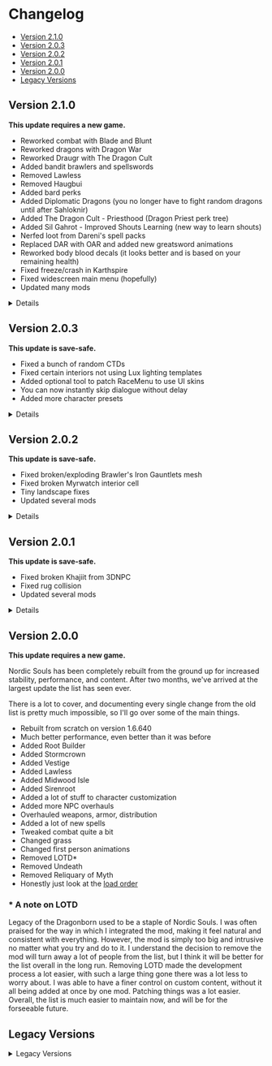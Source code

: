 # Changelog

- [Version 2.1.0](#version-210)
- [Version 2.0.3](#version-203)
- [Version 2.0.2](#version-202)
- [Version 2.0.1](#version-201)
- [Version 2.0.0](#version-200)
- [Legacy Versions](#legacy-versions)

## Version 2.1.0

**This update requires a new game.**

- Reworked combat with Blade and Blunt
- Reworked dragons with Dragon War
- Reworked Draugr with The Dragon Cult
- Added bandit brawlers and spellswords
- Removed Lawless
- Removed Haugbui
- Added bard perks
- Added Diplomatic Dragons (you no longer have to fight random dragons until after Sahloknir)
- Added The Dragon Cult - Priesthood (Dragon Priest perk tree)
- Added Sil Gahrot - Improved Shouts Learning (new way to learn shouts)
- Nerfed loot from Dareni's spell packs
- Replaced DAR with OAR and added new greatsword animations
- Reworked body blood decals (it looks better and is based on your remaining health)
- Fixed freeze/crash in Karthspire
- Fixed widescreen main menu (hopefully)
- Updated many mods

<details>

  ### Updated
  - SIRENROOT - Deluge of Deceit
  - Penitus Oculatus
  - Adamant - A Perk Overhaul
  - Hand to Hand - An Adamant Addon
  - Aetherius - A Race Overhaul
  - Mundus - A Standing Stone Overhaul
  - Arena - An Encounter Zone Overhaul
  - Stormcrown - A Shout Overhaul
  - Vestige - An Artifact Overhaul
  - Survival Mode Improved - SKSE
  - Natura
  - Natura - Spriggans
  - Natural Waterfalls
  - Water for ENB
  - Embers XD
  - Lux
  - Lux Orbis
  - Song of the Green Auri's fancy pod
  - Remiel-Custom Voiced Dwemer Specialist and Companion
  - BiR's Remiel Replacer
  - Project ja-Kha'jay- Khajiit NPC Diversity Overhaul
  - Project ja-Kha'jay- Interesting NPCs Khajiit Addon
  - Prince and The Pauper Refine (Fixes - Improvements - New Child Outfits - No NPC Edits)
  - Iconic Statues
  - Unofficial Skyrim Modder's Patch - USMP SE
  - Unofficial Skyrim Modders Patch - USMP - Patch Emporium
  - CoMAP - Common Marker Addon Project
  - Compass Navigation Overhaul
  - Versatile Item and Group Re-Assignment - C.O.C.K.S. Enhanced
  - Cooking Categories Improvement (Constructible Object Custom Keyword System - Fixes)
  - The Handy Icon Collection Collective
  - ConsolePlusPlus
  - Conditional Armor Type Animations
  - Vanargand Animations - Male Idle Walk and Run
  - Vanargand Animations - Female Idle Walk and Run
  - Goetia Animations - Male Idle Walk And Run
  - Goetia Animations - Female Idle Walk And Run
  - Goetia Animations - Sprint
  - Leviathan Animations II - Male Idle Walk And Run
  - Leviathan Animations II - Female Idle Walk And Run
  - Leviathan Animations II - Sprint
  - Gesture Animation Remix (DAR)
  - Look Around - Searching Animations For NPCs
  - Bittercup - Tweaks and Enhancements
  - SPID - NFF - Add Ignore Token to CustomAI Followers
  - Flat World Map Framework (FWMF)
  - Unofficial eFPS Patches
  - Interesting NPCs (3DNPC) - Patch Collection
  - Dynamic RaceMenu Interface Patcher (DRIP)
  - DynDOLOD Resources SE 3
  - xLODGen Resource - SSE Terrain Tamriel
  - ENBSeries
  - Kezyma's Root Builder
  
  ### Added
  - Blade and Blunt - A Combat Overhaul
  - Adamant - Bard Perks Addon
  - Adamant - Smithing Addon
  - The Dragon Cult - A Draugr Overhaul
  - The Dragon Cult - Expanded
  - The Dragon Cult - Priesthood
  - Diplomatic Dragons
  - Sil Gahrot - Improved Shouts Learning
  - Bandit Spellswords - An Unofficial Simonrim Enemy Mod
  - Bandit Brawlers
  - Bandit Brawlers - Fearsome Fists Integration
  - Bandit Brawlers - Hand to Hand Integration
  - Brawl Lines Expansion
  - Cooking Pots in Inns
  - Wyrmstooth - Unique Weapons Reforged
  - Just Blood - Dirt and Blood Lite
  - Dirt and Blood HD Retexture
  - Enhanced Blood Textures Just Blood Just Not Enhanced Body Blood
  - Dark Brotherhood Armors Retexture
  - Chitin Armors Retexture
  - Skyland Alchemy and Enchanting Tables
  - Skyland Blacksmith Texture Overhaul
  - Rustic Maps
  - Children of the Pariah - Orc NPC Overhaul
  - Open Animation Replacer
  - Assorted Animation Fixes
  - Self-targeting Staff Animation Fix
  - Leviathan Animations II - Greatsword Low Stance
  - Leviathan Animations II - Greatsword Normal Attacks
  - Leviathan Animations II - Greatsword Power And Sprint Attacks
  - Creation Club Asset Patch
  - Unique Markarth Doors - Security Overhaul SKSE - Base Object Swapper
  - Whiterun Objects SMIMed - Dragonsreach Stairs - and some other stairs too
  - Cathedral - 3D Thicket and Dead Shrub
  - Precision Trail Replacer - Simple
  - VioLens SE-Blade and Blunt Consistency Patch
  - Fish Plaque Fixes and Improvements
  - Adoption Spouse and Moving Fixes
  - NORDIC UI - Constructible Object Custom Keyword System - Widescreen Patch
  
  ### Removed
  - Valhalla Combat
  - Impactful Blocking
  - Enhanced Enemy AI SE
  - Lawless - A Bandit Overhaul
  - Deadly Dragons
  - Deadly Dragons - Legacy Settings Loader
  - Skyrim's Got Talent - Improve As a Bard
  - Skyrim's Got Talent - Player Reactions Addon
  - Skyrim's Got Talent - Interesting NPCs (3DNPC) Addon
  - ElSopa - HD Grindstone Redone SE
  - Dynamic Animation Replacer
  - Mount Anthor Dragon Fix
  - Motionless Rocks Killing People Fix
  - DLC2dunNchardakDoorSeal Script Infinite Loop Fix
  - DLC2TribalWerebearScript Fix
  - DLC2dunSeekerInvisScript Fix
  - Fish Plaque Fix
  - Bittercup - Rebalanced

</details>

## Version 2.0.3

**This update is save-safe.**

- Fixed a bunch of random CTDs
- Fixed certain interiors not using Lux lighting templates
- Added optional tool to patch RaceMenu to use UI skins
- You can now instantly skip dialogue without delay
- Added more character presets

<details>
  
  ### Updated
  - SkyUI 3D Item Offset Fix
  - LOOT
  
  ### Added
  - Dynamic RaceMenu Interface Patcher (DRIP)
  - RaceMenu - Untarnished UI Patch - DRIP Patch
  - RaceMenu - Nordic UI Patch - DRIP Patch
  - Dwemer Armors and Weapons Retexture SE
  - Nordic Souls - Character Presets
  - Instantly Skip Dialogue NG
  
  ### Removed
  - Unequip Quiver SE (causing crashes)
  - Splashes of Storms (causing crashes)
  - Rudy fix for Splashes of Storms and ENB
  - Allow Dialogue Progress Bugfix

</details>
  
## Version 2.0.2

**This update is save-safe.**

- Fixed broken/exploding Brawler's Iron Gauntlets mesh
- Fixed broken Myrwatch interior cell
- Tiny landscape fixes
- Updated several mods

<details>
  
  ### Updated
  - Lux
  - NPCs React To Invisibility
  - Cathedral Armory for CC
  
  ### Added
  - Editable Myrwatch - XelzazAE Patch
  - SkyUI 3D Item Offset Fix

</details>

## Version 2.0.1

**This update is save-safe.**

- Fixed broken Khajiit from 3DNPC
- Fixed rug collision
- Updated several mods

<details>
  
  ### Updated
  - Lux
  - Xelzaz
  - Race Menu Player Rotation

</details>

## Version 2.0.0

**This update requires a new game.**

Nordic Souls has been completely rebuilt from the ground up for increased stability, performance, and content. After two months, we've arrived at the largest update the list has seen ever.

There is a lot to cover, and documenting every single change from the old list is pretty much impossible, so I'll go over some of the main things.

- Rebuilt from scratch on version 1.6.640
- Much better performance, even better than it was before
- Added Root Builder
- Added Stormcrown
- Added Vestige
- Added Lawless
- Added Midwood Isle
- Added Sirenroot
- Added a lot of stuff to character customization
- Added more NPC overhauls
- Overhauled weapons, armor, distribution
- Added a lot of new spells
- Tweaked combat quite a bit
- Changed grass
- Changed first person animations
- Removed LOTD*
- Removed Undeath
- Removed Reliquary of Myth
- Honestly just look at the [load order](https://loadorderlibrary.com/lists/nordic-souls)

### * A note on LOTD

Legacy of the Dragonborn used to be a staple of Nordic Souls. I was often praised for the way in which I integrated the mod, making it feel natural and consistent with everything. However, the mod is simply too big and intrusive no matter what you try and do to it. I understand the decision to remove the mod will turn away a lot of people from the list, but I think it will be better for the list overall in the long run. Removing LOTD made the development process a lot easier, with such a large thing gone there was a lot less to worry about. I was able to have a finer control on custom content, without it all being added at once by one mod. Patching things was a lot easier. Overall, the list is much easier to maintain now, and will be for the forseeable future.

## Legacy Versions

<details>
<summary>Legacy Versions</summary>

- [Version 1.4.3](#version-143)
- [Version 1.4.2](#version-142)
- [Version 1.4.1](#version-141)
- [Version 1.4.0.1](#version-1401)
- [Version 1.4.0](#version-140)
- [Version 1.3.3](#version-133)
- [Version 1.3.2](#version-132)
- [Version 1.3.1](#version-131)
- [Version 1.3.0](#version-130)
- [Version 1.2.3](#version-123)
- [Version 1.2.2](#version-122)
- [Version 1.2.1](#version-121)
- [Version 1.2.0](#version-120)
- [Version 1.1.0](#version-110)
- [Version 1.0.1](#version-101)
- [Version 1.0.0](#version-100)

## Version 1.4.3
**THIS UPDATE IS SAVE-SAFE, JUST SAVE IN AN INTERIOR**
- New Spaghetti town
- New armor set (Sleek Wolf Armor)
- New Serana dialogue
- Optimized LODs for better performance
- Updated various mods
### Fixed
- Crash when reading Atronach Forge Manual
### Updated
- [Spaghetti's Cities - AIO](https://www.nexusmods.com/skyrimspecialedition/mods/84735)
- [Steel Armors and Weapons Retexture SE](https://www.nexusmods.com/skyrimspecialedition/mods/85445)
- [Imperial Armors and Weapons Retexture SE](https://www.nexusmods.com/skyrimspecialedition/mods/86097)
- [3BA and HIMBO Bodyslide for Imperial Armors and Weapons Retexture SE](https://www.nexusmods.com/skyrimspecialedition/mods/86141)
- [VIGILANT SE](https://www.nexusmods.com/skyrimspecialedition/mods/11849)
- [VIGILANT Voiced - English Addon](https://www.nexusmods.com/skyrimspecialedition/mods/11894)
### Added
- [Spaghetti's Towns - Shor's Stone](https://www.nexusmods.com/skyrimspecialedition/mods/87767)
- [Sleek Wolf Armor - Standalone](https://www.nexusmods.com/skyrimspecialedition/mods/44812)
- [Dragon Armors and Weapons Retexture SE](https://www.nexusmods.com/skyrimspecialedition/mods/83222)
- [Glass Armors and Weapons Retexture SE](https://www.nexusmods.com/skyrimspecialedition/mods/87580)
- [Simonrim I4 Addons](https://www.nexusmods.com/skyrimspecialedition/mods/87608)
- [Interesting NPCs (3DNPC) Script Optimisation - barbasdialoguedetect](https://www.nexusmods.com/skyrimspecialedition/mods/87245)
- [Serana Expanded - Dialogue Additions](https://www.nexusmods.com/skyrimspecialedition/mods/87386)
### Removed
- [Frankly HD Dragonbone and Dragonscale - Armor and Weapons](https://www.nexusmods.com/skyrimspecialedition/mods/25110)
- [King Olaf's Fire Festival Not Ending Fix](https://www.nexusmods.com/skyrimspecialedition/mods/65849)

## Version 1.4.2
**THIS UPDATE REQUIRES A NEW GAME**
- Surface overhaul with Lux Via
- Updated LOTD Curator's Companion so no more CraftLoot issues
- New player home
- A few town updates
- Contextual Crosshair
- Hopefully smoothed out a lot of stuttering
### Fixed
- [Negative Carry Weight After LotD Supply Sorting (13)](https://github.com/Geborgen/nordic-souls/issues/13)
- Various crash issues related to books
- Nordic UI uses wrong compass
### Updated
- [Legacy of the Dragonborn - The Curator's Companion](https://www.nexusmods.com/skyrimspecialedition/mods/38529)
- [Legacy of the Dragonborn Patches (Official)](https://www.nexusmods.com/skyrimspecialedition/mods/30980)
- [Lux](https://www.nexusmods.com/skyrimspecialedition/mods/43158)
- [FYX - Jorrvaskr](https://www.nexusmods.com/skyrimspecialedition/mods/77355)
- [Shadow Boost](https://www.nexusmods.com/skyrimspecialedition/mods/73133)
- [C.O.C.K.S. for Skyrim 1.5](https://www.nexusmods.com/skyrimspecialedition/mods/81723)
- [Alchemy Plus for Skyrim 1.5](https://www.nexusmods.com/skyrimspecialedition/mods/81747)
- [Beard Mask Fix for Skyrim 1.5](https://www.nexusmods.com/skyrimspecialedition/mods/81756)
- [Spaghetti's Cities - AIO](https://www.nexusmods.com/skyrimspecialedition/mods/84735)
- [Spaghetti's Towns - Riverwood](https://www.nexusmods.com/skyrimspecialedition/mods/85356)
- [Spaghetti's Towns - Rorikstead](https://www.nexusmods.com/skyrimspecialedition/mods/85802)
- [Unmarked Locations Pack](https://www.nexusmods.com/skyrimspecialedition/mods/82662)
- [Recipe Auto-Learn](https://www.nexusmods.com/skyrimspecialedition/mods/84909)
- [Desktop Splash Screen](https://www.nexusmods.com/skyrimspecialedition/mods/83470)
- [Tamrielic Distribution](https://www.nexusmods.com/skyrimspecialedition/mods/71372)
- [DynDOLOD Resources SE 3](https://www.nexusmods.com/skyrimspecialedition/mods/52897)
- [DynDOLOD 3 Alpha](https://www.nexusmods.com/skyrimspecialedition/mods/68518)
- [Unofficial eFPS Patches](https://www.nexusmods.com/skyrimspecialedition/mods/70176)
- [NPC Animation Remix (DAR)](https://www.nexusmods.com/skyrimspecialedition/mods/63471)
### Added
- [Lux Via](https://www.nexusmods.com/skyrimspecialedition/mods/63588) (main file)
- [Magelight Keep](https://www.nexusmods.com/skyrimspecialedition/mods/83670)
- [Blades Armors and Weapons Retexture SE](https://www.nexusmods.com/skyrimspecialedition/mods/86568)
- [Elven Armors and Weapons Retexture SE](https://www.nexusmods.com/skyrimspecialedition/mods/87283)
- [FYX - Eastern Empire Company Building](https://www.nexusmods.com/skyrimspecialedition/mods/86526)
- [FYX - The first Rampart and Watchtower of Solitude](https://www.nexusmods.com/skyrimspecialedition/mods/86964)
- [Soul Cairn Script Tweaks](https://www.nexusmods.com/skyrimspecialedition/mods/86367)
- [Sprint Sneak Movement Speed Fix](https://www.nexusmods.com/skyrimspecialedition/mods/86631)
- [Motionless Rocks Killing People Fix](https://www.nexusmods.com/skyrimspecialedition/mods/87111)
- [Versatile Item and Group Re-Assignment - C.O.C.K.S. Enhanced](https://www.nexusmods.com/skyrimspecialedition/mods/85419)
- [Inventory Interface Information Injector](https://www.nexusmods.com/skyrimspecialedition/mods/85702)
- [Inventory Interface Information Injector for Skyrim 1.5](https://www.nexusmods.com/skyrimspecialedition/mods/87002)
- [Spaghetti's Towns - Dragon Bridge](https://www.nexusmods.com/skyrimspecialedition/mods/86302)
- [Spaghetti's Towns - Ivarstead](https://www.nexusmods.com/skyrimspecialedition/mods/86816)
- [Spaghetti's Towns - Karthwasten](https://www.nexusmods.com/skyrimspecialedition/mods/87292)
- [Ryn's Anise's Cabin](https://www.nexusmods.com/skyrimspecialedition/mods/75056)
- [Distinct Interiors Patch Collection](https://www.nexusmods.com/skyrimspecialedition/mods/86918)
- [Psychopatchist Purgatory](https://www.nexusmods.com/skyrimspecialedition/mods/87016)
- [Contextual Crosshair](https://www.nexusmods.com/skyrimspecialedition/mods/63980)
### Removed
- [Ryn's Farms](https://www.nexusmods.com/skyrimspecialedition/mods/72305)
- [Ryn's Farms AIO - Landscape and Water Fixes](https://www.nexusmods.com/skyrimspecialedition/mods/72747)
- [Dragon Priest Fix - Behaviour Overhaul](https://www.nexusmods.com/skyrimspecialedition/mods/51608)
- [Leviathan Animations II - Greatsword Non Combat Locomotion](https://www.nexusmods.com/skyrimspecialedition/mods/84201)
- [Leviathan Animations II - Greatsword Low Stance](https://www.nexusmods.com/skyrimspecialedition/mods/86183)
- [Constructible Object Custom Keyword System - Seperate Weapon and Armor](https://www.nexusmods.com/skyrimspecialedition/mods/81787)
- [Fix Note icon for SkyUI (SKSE64 plugin)](https://www.nexusmods.com/skyrimspecialedition/mods/32561)
- [Ancient Land](https://www.nexusmods.com/skyrimspecialedition/mods/22900)
- [More Wooden Bridges](https://www.nexusmods.com/skyrimspecialedition/mods/42201)
- [Book Covers Skyrim - Lost Library REDUX 4K-2K](https://www.nexusmods.com/skyrimspecialedition/mods/70272)

## Version 1.4.1
**THIS UPDATE REQUIRES A NEW GAME**
A lot of behind-the-hood changes and a lot more patching, unfortunately requiring a new game even with the smaller size of the update. I've added some new armor to make up for it.
- Horses no longer have randomized coats and armor
- Some major mod updates
- You can now change the leveling curve
- Colovian Prince armor
- Miscellaneous conflict resolution and plugin fixes
- Reduced .wabbajack file size
### Updated
- [VIGILANT - Delayed Start](https://www.nexusmods.com/skyrimspecialedition/mods/57961)
- [Unofficial Skyrim Modder's Patch - USMP SE](https://www.nexusmods.com/skyrimspecialedition/mods/49616)
- [Unofficial Skyrim Modders Patch - USMP - Patch Emporium](https://www.nexusmods.com/skyrimspecialedition/mods/50813)
- [Press H to Horse](https://www.nexusmods.com/skyrimspecialedition/mods/81195)
- [Tamrielic Distribution](https://www.nexusmods.com/skyrimspecialedition/mods/71372)
- [Cooking Categories Improvement (Constructible Object Custom Keyword System - Fixes)](https://www.nexusmods.com/skyrimspecialedition/mods/84875)
- [Headhunter - Bounties Redone](https://www.nexusmods.com/skyrimspecialedition/mods/51847)
- [Ebony Armors and Weapons Retexture SE](https://www.nexusmods.com/skyrimspecialedition/mods/83654)
- [Remiel-Custom Voiced Dwemer Specialist and Companion](https://www.nexusmods.com/skyrimspecialedition/mods/51874)
- [Xelzaz - Custom Fully Voiced Argonian Telvanni Follower](https://www.nexusmods.com/skyrimspecialedition/mods/62893)
- [Legacy of the Dragonborn](https://www.nexusmods.com/skyrimspecialedition/mods/11802)
- [Legacy of the Dragonborn - The Curator's Companion](https://www.nexusmods.com/skyrimspecialedition/mods/38529)
- [FormList Manipulator - FLM](https://www.nexusmods.com/skyrimspecialedition/mods/74037)
- [Skyrim Landscape and Water Fixes](https://www.nexusmods.com/skyrimspecialedition/mods/26138)
- [Water for ENB](https://www.nexusmods.com/skyrimspecialedition/mods/37061)
- [Lux](https://www.nexusmods.com/skyrimspecialedition/mods/43158)
- [Lux Orbis](https://www.nexusmods.com/skyrimspecialedition/mods/56095)
- [CBBE 3BA (3BBB)](https://www.nexusmods.com/skyrimspecialedition/mods/30174)
- [Mysticism - A Magic Overhaul](https://www.nexusmods.com/skyrimspecialedition/mods/27839)
- [Hand to Hand - An Adamant Addon](https://www.nexusmods.com/skyrimspecialedition/mods/59790)
- [FSMP - Faster HDT-SMP](https://www.nexusmods.com/skyrimspecialedition/mods/57339)
- [QuickLoot EE](https://www.nexusmods.com/skyrimspecialedition/mods/69980)
- [Untarnished UI](https://www.nexusmods.com/skyrimspecialedition/mods/75188)
### Added
- [Lux - Variants](https://www.nexusmods.com/skyrimspecialedition/mods/60524)
- [Brewer - An Alcohol Brewing Mod](https://www.nexusmods.com/skyrimspecialedition/mods/83542)
- [Imperial Armors and Weapons Retexture SE](https://www.nexusmods.com/skyrimspecialedition/mods/86097)
- [3BA and HIMBO Bodyslide for Imperial Armors and Weapons Retexture SE](https://www.nexusmods.com/skyrimspecialedition/mods/86141)
- [Wyrmstooth Suleyk Retexture SE](https://www.nexusmods.com/skyrimspecialedition/mods/68073)
- [Interesting NPCs (3DNPC) character Zora Fairchild's voice boosted](https://www.nexusmods.com/skyrimspecialedition/mods/16090)
- [Immersive Kaidan Start - ElevenLabs Replacer](https://www.nexusmods.com/skyrimspecialedition/mods/85916)
- [Remiel - Default Outfit BodySlides - CBBE 3BA - BHUNP](https://www.nexusmods.com/skyrimspecialedition/mods/85903)
- [RAE - Quest Requirements - ECSS Patch](https://www.nexusmods.com/skyrimspecialedition/mods/86008)
- [HearthFires Display Case Fix SE](https://www.nexusmods.com/skyrimspecialedition/mods/15104)
- [Common Clothes - No Numbers](https://www.nexusmods.com/skyrimspecialedition/mods/86245)
- [Rudy HQ - Hay SE](https://www.nexusmods.com/skyrimspecialedition/mods/25125)
- [Leveling Freedom - Configure your XP Curve](https://www.nexusmods.com/skyrimspecialedition/mods/69589)
- [Colovian Prince Set](https://www.nexusmods.com/skyrimspecialedition/mods/79894)
- [Colovian Prince Set- Optimized Textures](https://www.nexusmods.com/skyrimspecialedition/mods/84202)
- [Colovian Prince Armor - SPID](https://www.nexusmods.com/skyrimspecialedition/mods/84481)
- [3BA Colovian Prince](https://www.nexusmods.com/skyrimspecialedition/mods/84230)
- [Wall mounted dead animals fixes](https://www.nexusmods.com/skyrimspecialedition/mods/58511)
- [Leviathan Animations II - Greatsword Non Combat Locomotion](https://www.nexusmods.com/skyrimspecialedition/users/3812151)
- [Leviathan Animations II - Greatsword Low Stance](https://www.nexusmods.com/skyrimspecialedition/mods/86183)
### Removed
- [Unofficial Lux Patches](https://www.nexusmods.com/skyrimspecialedition/mods/62550)
- [Lux Orbis Misc Patches](https://www.nexusmods.com/skyrimspecialedition/mods/67610)
- [King Olaf's Fire Festival Not Ending Fix](https://www.nexusmods.com/skyrimspecialedition/mods/65849)
- [Frankly HD Imperial Armor and Weapons](https://www.nexusmods.com/skyrimspecialedition/mods/20848)
- [Lord's Mail - Ebony Styled Retexture](https://www.nexusmods.com/skyrimspecialedition/mods/59105)

## Version 1.4.0.1
**HOTFIX UPDATE, SAVE-SAFE**
- Fixed certain installation issues related to the Creation Kit

## Version 1.4.0
**THIS UPDATE REQUIRES A NEW GAME**
Woah, another big update... is it bigger than 1.3? Perhaps. A lot of things changed, make sure you comb through the readme after updating as well. This update has a focus on streamlining the list (not that it got any smaller), so I made some sacrifices but the list is much better now.
- ENB Organizer with different ENB options
- Re-worked MO2 categories
- Haugbui Draugr Overhaul, no more unbalanced Draugr
- Dragon Priests now buff Alduin, kill them to have an easier Alduin fight
- Overhauled horses
- Compass Navigation Overhaul's return
- Some new outfits and armors
- Better integrated CC content
- Some small mods from the Ryn's Skyrim series
- Some new textures
- Re-thought out the custom creatures
- Spaghetti's Cities AIO, removed COTN (no more stuttering or buggy inns)
- Removed Open World Loot (see my Discord for reasoning behind this decision)
- Better widescreen support (hopefully)
- All tools should now be included and installed by default
- Updated a lot of mods
### Fixed
- [Ruin's Edge on In the Shadows Quest (14)](https://github.com/Geborgen/nordic-souls/issues/14)
- [Poison Spell Crash (hopefully)](https://github.com/Geborgen/nordic-souls/issues/8)
- Footstep sounds when jumping with bow or spells in both hands
- Draugr are too difficult/tanky
- Flourish Perk causes insane weapon speed increase
- Buggy inns
### Updated
- [Nether's Follower Framework](https://www.nexusmods.com/skyrimspecialedition/mods/55653)
- [SPID - NFF - Add Ignore Token to CustomAI Followers](https://www.nexusmods.com/skyrimspecialedition/mods/82945)
- [Hand to Hand - An Adamant Addon](https://www.nexusmods.com/skyrimspecialedition/mods/59790)
- [Aetherius - A Race Overhaul](https://www.nexusmods.com/skyrimspecialedition/mods/26686)
- [Mundus - A Standing Stone Overhaul](https://www.nexusmods.com/skyrimspecialedition/mods/33411)
- [Reliquary of Myth - Artifact Overhaul](https://www.nexusmods.com/skyrimspecialedition/mods/31612)
- [Pilgrim and Daedric Shrines Consistency and Tweaks](https://www.nexusmods.com/skyrimspecialedition/mods/63617)
- [aljo's Apothecary Patches](https://www.nexusmods.com/skyrimspecialedition/mods/79641)
- [Water for ENB](https://www.nexusmods.com/skyrimspecialedition/mods/37061)
- [Embers XD](https://www.nexusmods.com/skyrimspecialedition/mods/37085)
- [Particle Patch for ENB](https://www.nexusmods.com/skyrimspecialedition/mods/65720)
- [Majestic Mountains](https://www.nexusmods.com/skyrimspecialedition/mods/11052)
- [Riften Architectual Details](https://www.nexusmods.com/skyrimspecialedition/mods/70854)
- [Skyland AIO](https://www.nexusmods.com/skyrimspecialedition/mods/34179)
- [Animated Forge Water](https://www.nexusmods.com/skyrimspecialedition/mods/52322)
- [Skyrim Landscape and Water Fixes](https://www.nexusmods.com/skyrimspecialedition/mods/26138)
- [Navigator - Navmesh Fixes](https://www.nexusmods.com/skyrimspecialedition/mods/52641)
- [Regal Paladin Armor](https://www.nexusmods.com/skyrimspecialedition/mods/50515)
- [Markarth Fixed AF](https://www.nexusmods.com/skyrimspecialedition/mods/82728)
- [NVIDIA Reflex Support](https://www.nexusmods.com/skyrimspecialedition/mods/74498)
- [Camera Noise](https://www.nexusmods.com/skyrimspecialedition/mods/77185)
- [Untarnished UI](https://www.nexusmods.com/skyrimspecialedition/mods/75188)
- [QuickLoot EE](https://www.nexusmods.com/skyrimspecialedition/mods/69980)
- [Xelzaz - Custom Fully Voiced Argonian Telvanni Follower](https://www.nexusmods.com/skyrimspecialedition/mods/62893)
- [Bandit Lines Expansion](https://www.nexusmods.com/skyrimspecialedition/mods/63733)
- [Civil War Lines Expansion](https://www.nexusmods.com/skyrimspecialedition/mods/77566)
- [Headhunter - Bounties Redone](https://www.nexusmods.com/skyrimspecialedition/mods/51847)
- [Nature's Bounty - An Immersive Lore-Friendly Resource Gathering Integration Overhaul](https://www.nexusmods.com/skyrimspecialedition/mods/72194)
- [Complementary Grass Fixes](https://www.nexusmods.com/skyrimspecialedition/mods/71562)
- [Flat World Map Framework](https://www.nexusmods.com/skyrimspecialedition/mods/29932)
- [Blackreach Paper Map for FWMF](https://www.nexusmods.com/skyrimspecialedition/mods/53878)
- [Sovngarde Paper Map for FWMF](https://www.nexusmods.com/skyrimspecialedition/mods/54255)
- [Duncan's Paper Maps for FWMF](https://www.nexusmods.com/skyrimspecialedition/mods/55025)
- [Skyrim Paper Map by Caro Tuts for FWMF](https://www.nexusmods.com/skyrimspecialedition/mods/62705)
- [Simple Load Screens](https://www.nexusmods.com/skyrimspecialedition/mods/49529)
- [Papyrus Tweaks NG](https://www.nexusmods.com/skyrimspecialedition/mods/77779)
- [Spell Perk Item Distributor (SPID)](https://www.nexusmods.com/skyrimspecialedition/mods/36869)
- [ConsolePlusPlus](https://www.nexusmods.com/skyrimspecialedition/mods/79975)
- [powerofthree's Tweaks](https://www.nexusmods.com/skyrimspecialedition/mods/51073)
- [powerofthree's Papyrus Extender](https://www.nexusmods.com/skyrimspecialedition/mods/22854)
- [Arcane Accessories - Rebalance Patch](https://www.nexusmods.com/skyrimspecialedition/mods/61559)
- [Forgotten Retex Project](https://www.nexusmods.com/skyrimspecialedition/mods/7849)
- [NPC Animation Remix (DAR)](https://www.nexusmods.com/skyrimspecialedition/mods/63471)
- [Gesture Animations Remix (DAR)](https://www.nexusmods.com/skyrimspecialedition/mods/64420)
- [Legacy of the Dragonborn - Creation Club Patch Hub](https://www.nexusmods.com/skyrimspecialedition/mods/31563)
- [Reverb Interior Sounds Expansion (SRD - Rain Thunder Ambience - Fixes)](https://www.nexusmods.com/skyrimspecialedition/mods/77947)
- [Skyland AIO](https://www.nexusmods.com/skyrimspecialedition/mods/34179)
- [DynDOLOD Resources SE 3](https://www.nexusmods.com/skyrimspecialedition/mods/52897)
- [DynDOLOD 3 Alpha](https://www.nexusmods.com/skyrimspecialedition/mods/68518)
- [xLODGen](https://stepmodifications.org/forum/topic/13451-xlodgen-terrain-lod-beta-98-for-fnv-fo3-fo4-fo4vr-tes5-sse-tes5vr-enderal-enderalse/)
### Added
- [Simply Order Summons](https://www.nexusmods.com/skyrimspecialedition/mods/66919)
- [Swiftly Order Squad - Follower Commands UI](https://www.nexusmods.com/skyrimspecialedition/mods/63259)
- [Sexier Vanilla - Guards](https://www.nexusmods.com/skyrimspecialedition/mods/60399)
- [Sexier Vanilla - Guards - Immersion Tweaks](https://www.nexusmods.com/skyrimspecialedition/mods/67891)
- [Ish's Respec Mod](https://www.nexusmods.com/skyrimspecialedition/mods/1960)
- [Bromjunaar Journal](https://www.nexusmods.com/skyrimspecialedition/mods/35111)
- [Cult of the World Eater - Dragon Priests Buff Alduin](https://www.nexusmods.com/skyrimspecialedition/mods/83274)
- [Cult of the True Dragonborn - Immersive Miraak Difficulty](https://www.nexusmods.com/skyrimspecialedition/mods/83458)
- [Dragon War - Reduced Difficulty](https://www.nexusmods.com/skyrimspecialedition/mods/51310)
- [Haugbui - A Draugr Overhaul](https://www.nexusmods.com/skyrimspecialedition/mods/26188)
- [Dragon Priest Fix - Behavior Overhaul](https://www.nexusmods.com/skyrimspecialedition/mods/51608)
- [Vigil Enforcer - Pilgrim Tweaks](https://www.nexusmods.com/skyrimspecialedition/mods/82069)
- [Plague of the Dead - Mysticism Rebalance](https://www.nexusmods.com/skyrimspecialedition/mods/78868)
- [Fearsome Fists - Hand to Hand Patch](https://www.nexusmods.com/skyrimspecialedition/mods/62710)
- [Baggage - Another CC Backpacks Rebalance](https://www.nexusmods.com/skyrimspecialedition/mods/65978)
- [Creation Club - Adjustments Rebalancing and Variants](https://www.nexusmods.com/skyrimspecialedition/mods/59370)
- [Locational Encounter Zones](https://www.nexusmods.com/skyrimspecialedition/mods/85212)
- [Action Based Projectiles - Assorted Patches](https://www.nexusmods.com/skyrimspecialedition/mods/65716)
- [Real Armies - Civil War Soldier Overhaul](https://www.nexusmods.com/skyrimspecialedition/mods/83971)
- [Viridian Knight Armor](https://www.nexusmods.com/skyrimspecialedition/mods/71568)
- [Armor Slot Balance for Viridian Knight Armor](https://www.nexusmods.com/skyrimspecialedition/mods/77177)
- [Lunar Guard Arsenal - Battleaxe](https://www.nexusmods.com/skyrimspecialedition/mods/79097)
- [Rugged Rogue Outfits](https://www.nexusmods.com/skyrimspecialedition/mods/40606)
- [Rugged Rogue_Wilderness Witch CBBE 3BA and 4-8k Textures upscale](https://www.nexusmods.com/skyrimspecialedition/mods/40845)
- [Toughened Traveler Outfit](https://www.nexusmods.com/skyrimspecialedition/mods/54471)
- [Toughened Traveler Outfit (3BA) with Alternate (CBBE Bodyslide)](https://www.nexusmods.com/skyrimspecialedition/mods/54584)
- [Common Clothes (by FranklinZunge for SSE)](https://www.nexusmods.com/skyrimspecialedition/mods/5063)
- [Common Clothes Upscaled Textures (CCUT)](https://www.nexusmods.com/skyrimspecialedition/mods/35377)
- [Unique Towns - Base Object Swapper](https://www.nexusmods.com/skyrimspecialedition/mods/77097)
- [Emberbrand Cellar -- Gray Quarter Basement Home](https://www.nexusmods.com/skyrimspecialedition/mods/53839)
- [Dovahkiin's Vault - Earlier Start](https://www.nexusmods.com/skyrimspecialedition/mods/83861)
- [Spaghetti's Cities - AIO](https://www.nexusmods.com/skyrimspecialedition/mods/84735)
- [Spaghetti's Towns - Riverwood](https://www.nexusmods.com/skyrimspecialedition/mods/85356)
- [Spaghetti's Towns - Rorikstead](https://www.nexusmods.com/skyrimspecialedition/mods/85802)
- [Unmarked Locations Pack](https://www.nexusmods.com/skyrimspecialedition/mods/82662)
- [Immersive Winterhold Jail](https://www.nexusmods.com/skyrimspecialedition/mods/84219)
- [Solstheim Lighthouse](https://www.nexusmods.com/skyrimspecialedition/mods/14329)
- [Ryn's Farms](https://www.nexusmods.com/skyrimspecialedition/mods/72305)
- [Ryn's Farms AIO - Landscape and Water Fixes](https://www.nexusmods.com/skyrimspecialedition/mods/72747)
- [Ryn's Dragon Mounds Collection](https://www.nexusmods.com/skyrimspecialedition/mods/85647)
- [Ryn's Bleak Falls Barrow](https://www.nexusmods.com/skyrimspecialedition/mods/70984)
- [Ryn's Bleak Falls Tower](https://www.nexusmods.com/skyrimspecialedition/mods/72659)
- [Ryn's Snazzy Last Vigil - An Ebony Warrior Overhaul](https://www.nexusmods.com/skyrimspecialedition/mods/76385)
- [Updates to various maps for FWMF](https://www.nexusmods.com/skyrimspecialedition/mods/84112)
- [Custom Window](https://www.nexusmods.com/skyrimspecialedition/mods/83945)
- [NORDIC UI - Ultrawide Fixes and Patches -- Sunhelm - Frostfall - Others](https://www.nexusmods.com/skyrimspecialedition/mods/63339)
- [Infinity UI](https://www.nexusmods.com/skyrimspecialedition/mods/74483)
- [Compass Navigation Overhaul](https://www.nexusmods.com/skyrimspecialedition/mods/74484)
- [Rumble](https://www.nexusmods.com/skyrimspecialedition/mods/84507)
- [Cooking Categories Improvement (Constructible Object Custom Keyword System - Fixes)](https://www.nexusmods.com/skyrimspecialedition/mods/84875)
- [Skyrim SE Skill Interface Re-Texture (SSIRT) - Hand to Hand Patch](https://www.nexusmods.com/skyrimspecialedition/mods/84183)
- [Recipe Auto Learn](https://www.nexusmods.com/skyrimspecialedition/mods/84909)
- [Alchemy Recipe Expansion (Base Game - DLC - Rare Curios - Improvements - Fixes)](https://www.nexusmods.com/skyrimspecialedition/mods/85139)
- [Pause After Load Unscripted NG](https://www.nexusmods.com/skyrimspecialedition/mods/60958)
- [RaceMenu Undress](https://www.nexusmods.com/skyrimspecialedition/mods/56437)
- [Literally Unplayable - Remove Not Needed Head Parts from Character Creation](https://www.nexusmods.com/skyrimspecialedition/mods/54135)
- [Pirates Wield Cutlasses](https://www.nexusmods.com/skyrimspecialedition/mods/31753)
- [Pirates Wield Scurvy Cutlasses](https://www.nexusmods.com/skyrimspecialedition/mods/55289)
- [Thwack - A Creation Club Integration Mod](https://www.nexusmods.com/skyrimspecialedition/mods/42653/)
- [Kachunk - Creation Club Crossbow Distribution](https://www.nexusmods.com/skyrimspecialedition/mods/71081)
- [Arena - An Encounter Zone Overhaul](https://www.nexusmods.com/skyrimspecialedition/mods/33487)
- [Name Your Pet](https://www.nexusmods.com/skyrimspecialedition/mods/84665)\
- [Press H to Horse - Creation Club Horses Reworked](https://www.nexusmods.com/skyrimspecialedition/mods/81195)
- [SC - Horses](https://www.patreon.com/posts/sc-horses-35289631)
- [SC Horses - Mane Fix and CC Wild Horses Patch](https://www.nexusmods.com/skyrimspecialedition/mods/68588)
- [Streamlined Fishing](https://www.nexusmods.com/skyrimspecialedition/mods/80683)
- [Fish Anywhere - Streamlined Fishing (Patch)](https://www.nexusmods.com/skyrimspecialedition/mods/85070)
- [Vampire Lines Expansion](https://www.nexusmods.com/skyrimspecialedition/mods/83484)
- [Majestic Mountains - Simplicity of Snow Patch](https://www.nexusmods.com/skyrimspecialedition/mods/84042)
- [Undeath - Immersive Mountain Pass](https://www.nexusmods.com/skyrimspecialedition/mods/84544)
- [Majestic Mountains - More Accurate Collision](https://www.nexusmods.com/skyrimspecialedition/mods/65042)
- [Bantam Guars- Mihail Monsters and Animals (SE-AE version) (''eso morrowind')](https://www.nexusmods.com/skyrimspecialedition/mods/27363)
- [Chicks- Mihail Monsters and Animals (SE-AE version) (''chicken'')](https://www.nexusmods.com/skyrimspecialedition/mods/84110)
- [Chicks - My optimized textures SE-AE](https://www.nexusmods.com/skyrimspecialedition/mods/84114)
- [Chicken Replacer - Mihail Monsters and Animals (SE-AE version) (''bird'')](https://www.nexusmods.com/skyrimspecialedition/mods/76452)
- [Mihail's Chickens - Cleaned and Optimized Textures](https://www.nexusmods.com/skyrimspecialedition/mods/79420)
- [Minotaurs SE](https://www.nexusmods.com/skyrimspecialedition/mods/48864)
- [Forsworn Minotaurs](https://www.nexusmods.com/skyrimspecialedition/mods/49035)
- [The Blood Horker (Bloodmoon Creature Restoration Project) SE](https://www.nexusmods.com/skyrimspecialedition/mods/13938)
- [Blood Horker by OG Retexture](https://www.nexusmods.com/skyrimspecialedition/mods/72562)
- [Ghost Pile Seam Fix (Skyrim Particle Patch)](https://www.nexusmods.com/skyrimspecialedition/mods/67841)
- [High Poly Project Fixes](https://www.nexusmods.com/skyrimspecialedition/mods/64137)
- [Misc. Blended Road Fixes](https://www.nexusmods.com/skyrimspecialedition/mods/42643)
- [Higher Quality Shadowmarks](https://www.nexusmods.com/skyrimspecialedition/mods/85182)
- [Extended Cut - Saints and Seducers 4K - Cleaned and Upscaled Textures](https://www.nexusmods.com/skyrimspecialedition/mods/80307)
- [Legacy of the Dragonborn 4K-2K - Cleaned and Upscaled Textures for LotD SSE](https://www.nexusmods.com/skyrimspecialedition/mods/84058)
- [Book Covers Skyrim Updated REDUX 4K-2K](https://www.nexusmods.com/skyrimspecialedition/mods/69568)
- [Book Covers Skyrim - Lost Library REDUX 4K-2K](https://www.nexusmods.com/skyrimspecialedition/mods/70272)
- [Vigilant - Greymarch Retexture](https://www.nexusmods.com/skyrimspecialedition/mods/58390)
- [Legacy of the Dragonborn - Armor of the Crusader Retexture SE](https://www.nexusmods.com/skyrimspecialedition/mods/82294)
- [Whiterun Fence Walls Mesh FIx](https://www.nexusmods.com/skyrimspecialedition/mods/84726)
- [Solstheim Objects SMIMed - High Poly Dark Elf Furniture](https://www.nexusmods.com/skyrimspecialedition/mods/53779)
- [Stalhrim Source](https://www.nexusmods.com/skyrimspecialedition/mods/9447)
- [Ashbound - Solstheim Revisited](https://www.nexusmods.com/skyrimspecialedition/mods/73278)
- [Iron Armors and Weapons Retexture SE](https://www.nexusmods.com/skyrimspecialedition/mods/84978)
- [Daedric Armors and Weapons Retexture SE](https://www.nexusmods.com/skyrimspecialedition/mods/84151)
- [Ebony Armors and Weapons Retexture SE](https://www.nexusmods.com/skyrimspecialedition/mods/83654)
- [Steel Armors and Weapons Retexture SE](https://www.nexusmods.com/skyrimspecialedition/mods/85445)
- [Lord's Mail - Ebony Styled Retexture](https://www.nexusmods.com/skyrimspecialedition/mods/59105)
- [Unique Red Wave](https://www.nexusmods.com/skyrimspecialedition/mods/77586)
- [Improved weapons enchantments FX SE](https://www.nexusmods.com/skyrimspecialedition/mods/28268)
- [Sigils of Skyrim](https://www.nexusmods.com/skyrimspecialedition/mods/54108)
- [Cathedral - 3D Dragons Tongue](https://www.nexusmods.com/skyrimspecialedition/mods/85694)
- [JS Knapsacks SE](https://www.nexusmods.com/skyrimspecialedition/mods/85447)
- [JS Bloodstone Chalice SE](https://www.nexusmods.com/skyrimspecialedition/mods/66038)
- [JS Initiates Ewer SE](https://www.nexusmods.com/skyrimspecialedition/mods/66242)
- [JS Essence Extractor SE](https://www.nexusmods.com/skyrimspecialedition/mods/66578)
- [JS Dwarven Oil SE](https://www.nexusmods.com/skyrimspecialedition/mods/66770)
- [JS Dwemer Kitchenware SE](https://www.nexusmods.com/skyrimspecialedition/mods/67026)
- [JS Dwemer Ichor Barrels SE](https://www.nexusmods.com/skyrimspecialedition/mods/67162)
- [JS Dwemer Artifacts SE](https://www.nexusmods.com/skyrimspecialedition/mods/67631)
- [JS Dwemer Puzzle Cube SE](https://www.nexusmods.com/skyrimspecialedition/mods/68570)
- [JS Attunement Sphere and Lexicons SE](https://www.nexusmods.com/skyrimspecialedition/mods/69073)
- [JS Dwemer Control Cube SE](https://www.nexusmods.com/skyrimspecialedition/mods/70257)
- [Snazzy Quill of Gemination](https://www.nexusmods.com/skyrimspecialedition/mods/4412)
- [Snazzy Model Ship](https://www.nexusmods.com/skyrimspecialedition/mods/4411)
- [Rally's Lava](https://www.nexusmods.com/skyrimspecialedition/mods/34695)
- [Deadly Spell Impacts](https://www.nexusmods.com/skyrimspecialedition/mods/12939)
- [Deadly Spell Impacts Transparency Fix for ENB](https://www.nexusmods.com/skyrimspecialedition/mods/41284)
- [Holy Wards - a retexture](https://www.nexusmods.com/skyrimspecialedition/mods/18535)
- [Iconic's Weathered Dragonstone Retexutre (4K-2K)(https://www.nexusmods.com/skyrimspecialedition/mods/45110)
- [Iconic's Bust Of The Gray Fox Retexture](https://www.nexusmods.com/skyrimspecialedition/mods/45595)
- [RUSTIC AZURA'S STAR - Special Edition](https://www.nexusmods.com/skyrimspecialedition/mods/18345)
- [RUSTIC ELDERSCROLL - Special Edition](https://www.nexusmods.com/skyrimspecialedition/mods/17757)
- [ElSopa HD - Small Compilation Pack SE](https://www.nexusmods.com/skyrimspecialedition/mods/29160)
- [Iconic Statues](https://www.nexusmods.com/skyrimspecialedition/mods/46708)
- [Better DynDOLOD Red Mountain Plume](https://www.nexusmods.com/skyrimspecialedition/mods/43863)
- [HD Photorealistic Ivy](https://www.nexusmods.com/skyrimspecialedition/mods/10305)
- [Vampire Lord Retexture](https://www.nexusmods.com/skyrimspecialedition/mods/8402)
- [Misc Retexture Project](https://www.nexusmods.com/skyrimspecialedition/mods/13578)
- [Anicent Pottery](https://www.nexusmods.com/skyrimspecialedition/mods/24039)
- [Night Mother](https://www.nexusmods.com/skyrimspecialedition/mods/83527)
- [Ancient Dwemer Metal](https://www.nexusmods.com/skyrim/mods/75610)
- [Ancient Dwemer Metal - My patches for SMIM Dawnguard Dragonborn](https://www.nexusmods.com/skyrimspecialedition/mods/38845)
- [Ancient Dwemer Metal - Missing Forgemaster Fix](https://www.nexusmods.com/skyrimspecialedition/mods/38216)
- [High Poly Gleamblossoms](https://www.nexusmods.com/skyrimspecialedition/mods/40278)
- [RMB SPIDified - Core](https://www.nexusmods.com/skyrimspecialedition/mods/63625)
- [RMB SPIDified - QuarantineCouture Mods](https://www.nexusmods.com/skyrimspecialedition/mods/66707)
- [RMB SPIDified - Mercenary Light Iron Armor](https://www.nexusmods.com/skyrimspecialedition/mods/63626)
- [RMB SPIDified - Rogue Nord Armor](https://www.nexusmods.com/skyrimspecialedition/mods/63629)
- [dunFolgunthurBossBattle Script Fix](https://www.nexusmods.com/skyrimspecialedition/mods/84595)
- [Shroud Hearth Barrow Script Fix](https://www.nexusmods.com/skyrimspecialedition/mods/84817)
- [Lightened Skyrim](https://www.nexusmods.com/skyrimspecialedition/mods/50755)
- [Reforging - to the masses leveled list fix](https://www.nexusmods.com/skyrimspecialedition/mods/70875)
- [CC Camping - Embers XD Patch](https://www.nexusmods.com/skyrimspecialedition/mods/83820)
- [DynDOLOD TexGen Fixes](https://www.nexusmods.com/skyrimspecialedition/mods/69323)
- [Acoustic Space Improvement Fixes (Corrected Reverb - Ambience - Interiors)](https://www.nexusmods.com/skyrimspecialedition/mods/78992)
- [Citizens of Tamriel - Malik Voice Fix (Lower Volume)](https://www.nexusmods.com/skyrimspecialedition/mods/68650)
- [Stalking Lanterns Fix - LotD Lux Orbis](https://www.nexusmods.com/skyrimspecialedition/mods/85555)
- [QuickLoot EE - Settings Loader](https://www.nexusmods.com/skyrimspecialedition/mods/70672)
### Removed
- [The Dragon Cult - A Draugr Overhaul](https://www.nexusmods.com/skyrimspecialedition/mods/81422)
- [Weapon Armor Attribute Tweaks](https://www.nexusmods.com/skyrimspecialedition/mods/59951)
- [Open World Loot - Encounter Zone and Loot Overhaul](https://www.nexusmods.com/skyrimspecialedition/mods/49681)
- [Open World Loot - Incompatibilities begone](https://www.nexusmods.com/skyrimspecialedition/mods/63390)
- [OWL LEGACY LOCK RELATED LOOT PATCH](https://www.nexusmods.com/skyrimspecialedition/mods/52316)
- [SkyTEST - Realistic Animals and Predators SE](https://www.nexusmods.com/skyrimspecialedition/mods/1104)
- [Wraiths SE](https://www.nexusmods.com/skyrimspecialedition/mods/47808)
- [Wraiths - My patches SE-AE]
- [Gravelords- Mihail Monsters and Animals (SE-AE version) (''dark souls'')](https://www.nexusmods.com/skyrimspecialedition/mods/27365)
- [Omen of Cinders- Mihail Monsters and Animals (SE-AE version) (''golem'')](https://www.nexusmods.com/skyrimspecialedition/mods/72465)
- [Ruinachs- Mihail Monsters and Animals (SE-AE version) (''eso daedra'')](https://www.nexusmods.com/skyrimspecialedition/mods/49543)
- [Minotaurs - Mihail Monsters and Animals (SE-AE version) (''oblivion'')](https://www.nexusmods.com/skyrimspecialedition/mods/72454)
- [Vanilla Enhanced Smoothcam Preset](https://www.nexusmods.com/skyrimspecialedition/mods/43092)
- [Realistic AI Detection (RAID)](https://www.nexusmods.com/skyrimspecialedition/mods/2345)
- [Book of Shadows - Behavior Based Stealth Additions](https://www.nexusmods.com/skyrimspecialedition/mods/76086)
- [Simplicity of Snow - Cities of the North](https://www.nexusmods.com/skyrimspecialedition/mods/58559)
- [Cities of the North - Dawnstar](https://www.nexusmods.com/skyrimspecialedition/mods/28952)
- [Cities of the North - Dawnstar Patch Collection](https://www.nexusmods.com/skyrimspecialedition/mods/30885)
- [Cities of the North - Dawnstar - Partitioned Meshes for Lighting](https://www.nexusmods.com/skyrimspecialedition/mods/47101)
- [Cities of the North - Morthal](https://www.nexusmods.com/skyrimspecialedition/mods/34168)
- [Cities of the North - Morthal Patch Collection](https://www.nexusmods.com/skyrimspecialedition/mods/34228)
- [Rob's Bug Fixes - COTN Morthal](https://www.nexusmods.com/skyrimspecialedition/mods/66475)
- [Cities of the North - Morthal - Partitioned Meshes for Lighting](https://www.nexusmods.com/skyrimspecialedition/mods/47245)
- [Cities of the North - Falkreath](https://www.nexusmods.com/skyrimspecialedition/mods/56731)
- [Cities of the North - Falkreath Patch Collection](https://www.nexusmods.com/skyrimspecialedition/mods/56734)
- [Rob's Bug Fixes - COTN Falkreath](https://www.nexusmods.com/skyrimspecialedition/mods/66123)
- [Fortified Whiterun](https://www.nexusmods.com/skyrimspecialedition/mods/40094)
- [Fortified Whiterun - Cloud District Terrain Fixes](https://www.nexusmods.com/skyrimspecialedition/mods/52892)
- [FYX - Fortified Whiterun Consistency](https://www.nexusmods.com/skyrimspecialedition/mods/67881)
- [Rob's Bug Fixes - Fortified Whiterun](https://www.nexusmods.com/skyrimspecialedition/mods/70186)
- [Spaghetti's Cities - Whiterun](https://www.nexusmods.com/skyrimspecialedition/mods/80778)
- [Spaghetti's Cities - Solitude](https://www.nexusmods.com/skyrimspecialedition/mods/80986)
- [Spaghetti's Cities - Markarth](https://www.nexusmods.com/skyrimspecialedition/mods/81200)
- [Spaghetti's Cities - Riften](https://www.nexusmods.com/skyrimspecialedition/mods/82228)
- [Spaghetti's Cities - Windhelm](https://www.nexusmods.com/skyrimspecialedition/mods/82820)
- [Galaxy's Riverwood](https://www.nexusmods.com/skyrimspecialedition/mods/46360)
- [Landscape Seam Fixes](https://www.nexusmods.com/skyrimspecialedition/mods/59687)
- [HearthFires Display Case Fix SE](https://www.nexusmods.com/skyrimspecialedition/mods/15104)
- [Tools not weapons DAR animations](https://www.nexusmods.com/skyrimspecialedition/mods/70117)
- [EVG Traversal Animations - Dungeons addons](https://www.nexusmods.com/skyrimspecialedition/mods/71504)
- [Combat Stamina Requirements](https://www.nexusmods.com/skyrimspecialedition/mods/73297)
- [Jumping Attack](https://www.nexusmods.com/skyrimspecialedition/mods/68043)
- [Skyrim Priority SE AE - skse plugin](https://www.nexusmods.com/skyrimspecialedition/mods/50129)
- [Common Clothes and Armors](https://www.nexusmods.com/skyrimspecialedition/mods/21305)
- [Moveable Chain](https://www.nexusmods.com/skyrimspecialedition/mods/69764)
- [Moveable Banner](https://www.nexusmods.com/skyrimspecialedition/mods/76391)
- [CC Wild Horses and Zzjay's HO](https://www.nexusmods.com/skyrimspecialedition/mods/63935)
- [The Ultimate Control Scheme](https://www.nexusmods.com/skyrimspecialedition/mods/29381)
- [Vampires Cast No Shadow 2](https://www.nexusmods.com/skyrimspecialedition/mods/46107)
- [Practical Pirate Outfit Distribution and Pirate Mini-Overhaul](https://www.nexusmods.com/skyrimspecialedition/mods/45318)
- [Visual Animated Enchantments - VAE](https://www.nexusmods.com/skyrimspecialedition/mods/7037)
- [QRVAE - Qwinn's Refined Visual Animated Enchants](https://www.nexusmods.com/skyrimspecialedition/mods/24665)
- [Adjusted Visual Animated Enchants (AVAE)](https://www.nexusmods.com/skyrimspecialedition/mods/50382)
- [Unique Dragon Aspect](https://www.nexusmods.com/skyrimspecialedition/mods/18583)
- [Happy Little Shrubs](https://www.nexusmods.com/skyrimspecialedition/mods/71992)
- [Ennead Banners](https://www.nexusmods.com/skyrimspecialedition/mods/10564)
- [Vanilla Table Replacers](https://www.nexusmods.com/skyrimspecialedition/mods/33041)
- [ElSopa HD - Workbench SE](https://www.nexusmods.com/skyrimspecialedition/mods/22624)
- [Bears of the North Patches](https://www.nexusmods.com/skyrimspecialedition/mods/48148)

## Version 1.3.3
**THIS UPDATE IS SAVE-SAFE**
- Flat World Map Framework & paper map updates
- Added desktop splash screen (it works, but it might show up behind all your open apps)
- Other small fixes and updates

### Fixed
- Bone Colossus T-pose
- Spear weapons from RFM are overpowered
### Updated
- [Aetherius - A Race Overhaul](https://www.nexusmods.com/skyrimspecialedition/mods/26686)
- [Pilgrim - A Religion Overhaul](https://www.nexusmods.com/skyrimspecialedition/mods/54099)
- [Markarth Fixed AF](https://www.nexusmods.com/skyrimspecialedition/mods/82728)
- [Flat World Map Framework (FWMF)](https://www.nexusmods.com/skyrimspecialedition/mods/29932)
- [Skyrim Paper Map by Caro Tuts for FWMF](https://www.nexusmods.com/skyrimspecialedition/mods/62705)
- [Duncan's Paper Maps for FWMF](https://www.nexusmods.com/skyrimspecialedition/mods/55025)
- [Blackreach Paper Map for FWMF](https://www.nexusmods.com/skyrimspecialedition/mods/53878)
- [Sovngarde Paper Map for FWMF](https://www.nexusmods.com/skyrimspecialedition/mods/54255)
- [Soul Cairn Paper Map for FWMF](https://www.nexusmods.com/skyrimspecialedition/mods/55387)
- [Cathedral - 3D Thistle](https://www.nexusmods.com/skyrimspecialedition/mods/67619)
- [Precision - Accurate Melle Collisions](https://www.nexusmods.com/skyrimspecialedition/mods/72347)
- [Xelzaz - Custom Fully Voiced Argonian Telvanni Follower](https://www.nexusmods.com/skyrimspecialedition/mods/62893)
### Added
- [Desktop Splash Screen](https://www.nexusmods.com/skyrimspecialedition/mods/83470)
- [Cathedral - 3D Sword Ferns](https://www.nexusmods.com/skyrimspecialedition/mods/82978)
- [Market Stalls Animated](https://www.nexusmods.com/skyrimspecialedition/mods/83523)
- [CC Bone Colossus Skeleton Fix](https://www.nexusmods.com/skyrimspecialedition/mods/63167)
- [High Poly Windhelm Hawk Gate Bridge](https://www.nexusmods.com/skyrimspecialedition/mods/83313)
- [Erandur Dialogue Edits](https://www.nexusmods.com/skyrimspecialedition/mods/83324)

## Version 1.3.2
**THIS UPDATE IS SAVE-SAFE, JUST SAVE OUTSIDE OF MARKARTH. HOWEVER, IF YOU HAVE PURCHASED THE FLOURISH OR QUICK DRAW PERKS, USE THE CONSOLE TO REMOVE AND RE-ADD THE PERKS AFTER UPDATING.**
- SimonRim updates
- Added new animations with Verolevi's CATA framework

### Updated
- [Aetherius - A Race Overhaul](https://www.nexusmods.com/skyrimspecialedition/mods/26686)
- [Adamant - A Perk Overhaul](https://www.nexusmods.com/skyrimspecialedition/mods/30191)
- [Pilgrim - A Religion Overhaul](https://www.nexusmods.com/skyrimspecialedition/mods/54099)
- [Hand to Hand - An Adamant Addon](https://www.nexusmods.com/skyrimspecialedition/mods/59790)
- [The Dragon Cult - A Draugr Overhaul](https://www.nexusmods.com/skyrimspecialedition/mods/81422)
- [Markarth Fixed AF](https://www.nexusmods.com/skyrimspecialedition/mods/82728)
### Added
- [Conditional Armor Type Animations](https://www.nexusmods.com/skyrimspecialedition/mods/51507)
- [Goetia Animations - Male Idle Walk And Run](https://www.nexusmods.com/skyrimspecialedition/mods/68625)
- [Goetia Animations - Female Idle Walk And Run](https://www.nexusmods.com/skyrimspecialedition/mods/68005)
- [Goetia Animations - Sprint](https://www.nexusmods.com/skyrimspecialedition/mods/69409)
- [Leviathan Animations II - Male Idle Walk And Run](https://www.nexusmods.com/skyrimspecialedition/mods/81463)
- [Leviathan Animations II - Female Idle Walk And Run](https://www.nexusmods.com/skyrimspecialedition/mods/80760)
- [Leviathan Animations II - Sprint](https://www.nexusmods.com/skyrimspecialedition/mods/82603)
- [SPID - NFF - Add Ignore Token to CustomAI Followers](https://www.nexusmods.com/skyrimspecialedition/mods/82945)

## Version 1.3.1
**THIS UPDATE IS SAVE-SAFE, JUST SAVE OUTSIDE OF WINDHELM AND MARKARTH**
- Updated Untarnished UI with Constructible Object Custom Keyword System (COCKS) support
- QuickLoot menus now resize dynamically
- Added Spaghetti's Windhelm
- Small updates and fixes
### Fixed
- Crash related to Lunar weapons
### Updated
- [Untarnished UI](https://www.nexusmods.com/skyrimspecialedition/mods/75188)
- [Markarth Fixed AF](https://www.nexusmods.com/skyrimspecialedition/mods/82728)
- [Innocence Lost - Quest Expansion](https://www.nexusmods.com/skyrimspecialedition/mods/80974)
- [Adamant - A Perk Overhaul](https://www.nexusmods.com/skyrimspecialedition/mods/30191)
### Added
- [Spaghetti's Cities - Windhelm](https://www.nexusmods.com/skyrimspecialedition/mods/82820)

## Version 1.3.0
**THIS UPDATE REQUIRES A NEW GAME**

Largest update to Nordic Souls yet. Thank you to everyone who has stuck with the list and helped me fix issues, and apologies for the delay. Quite a hefty changelog, so let’s get started (*takes breath*):
- Updated SimonRim with Scion 2 and Manbeast 2
- Added Skyrim Extended Cut - Saints and Seducers
- Updated Kaidan 2 Extended Edition with mods from their new website
- Added Citizens of Tamriel
- Added BUVARP
- Added FormList Manipulator with patches
- Added the Unofficial Skyrim Modders Patch, replacing the need for a lot of smaller mods
- Added Skyrim Landscape & Water Fixes
- Replaced Daedric Shrines with the AIO
- Added a wheel menu system, press K to activate
- Added Skyrim Character Sheet, press U to activate
- Slightly increased arrow speed
- UI updates
- Removed Serana Dialogue Add-On, replaced with Serana Dialogue Edit
- Tweaked NPC appearances
- Added some new armors and player homes
- Added, updated, and replaced a lot of mods
- Re-worked patching
- Added icon
- Tweaked MO2 categories
### Fixed
- [Wrong magicka costs for some spells (runes) (9)](https://github.com/Geborgen/nordic-souls/issues/9)
- [Flourish Perk from One Handed does not increase weapon speed by 20%](https://github.com/Geborgen/nordic-souls/issues/10)
- Character sometimes frozen in RaceMenu upon new character creation
- Dawnguard Prophet Quest Bug: when Isran calls you over to chat w/Serana, Serana spawns in the troll pit and they both have no quest dialogue.
### Updated
- [Wyrmstooth](https://www.nexusmods.com/skyrimspecialedition/mods/45565)
- [VIGILANT SE](https://www.nexusmods.com/skyrimspecialedition/mods/11849)
- [VIGILANT Voiced - English Addon](https://www.nexusmods.com/skyrimspecialedition/mods/11894)
- [Xelzaz - Custom Fully Voiced Argonian Telvanni Follower](https://www.nexusmods.com/skyrimspecialedition/mods/62893)
- [Sound Record Distributor](https://www.nexusmods.com/skyrimspecialedition/mods/77815)
- [Audio Overhaul for Skyrim SE](https://www.nexusmods.com/skyrimspecialedition/mods/12466)
- [Regional Sounds Expansion (SRD - Wilds Dungeons Towns Ambience - Fixes)](https://www.nexusmods.com/skyrimspecialedition/mods/77829)
- [Reverb Interior Sounds Expansion (SRD - Rain Thunder Ambience - Fixes)](https://www.nexusmods.com/skyrimspecialedition/mods/77947)
- [Scion - A Vampire Overhaul](https://www.nexusmods.com/skyrimspecialedition/mods/41639)
- [Mabeast - A Werewolf Overhaul](https://www.nexusmods.com/skyrimspecialedition/mods/44746)
- [Aetherius - A Race Overhaul](https://www.nexusmods.com/skyrimspecialedition/mods/26686)
- [Mysticism - A Magic Overhaul](https://www.nexusmods.com/skyrimspecialedition/mods/27839)
- [Adamant - A Perk Overhaul](https://www.nexusmods.com/skyrimspecialedition/mods/30191)
- [Forceful Tongue - Shouts Overhaul](https://www.nexusmods.com/skyrimspecialedition/mods/36276)
- [Valhalla Combat](https://www.nexusmods.com/skyrimspecialedition/mods/64741)
- [Precision - Accurate Melee Collisions](https://www.nexusmods.com/skyrimspecialedition/mods/72347)
- [Precision Creatures](https://www.nexusmods.com/skyrimspecialedition/mods/74887)
- [Dear Diary Dark Mode - SkyUI Menus Replacer SE](https://www.nexusmods.com/skyrimspecialedition/mods/60837)
- [Untarnished UI](https://www.nexusmods.com/skyrimspecialedition/mods/75188)
- [MCM Helper](https://www.nexusmods.com/skyrimspecialedition/mods/53000)
- [FSMP - Faster HDT-SMP](https://www.nexusmods.com/skyrimspecialedition/mods/57339)
- [CBPC - Physics with Collisions for SSE](https://www.nexusmods.com/skyrimspecialedition/mods/21224)
- [Skyland AIO](https://www.nexusmods.com/skyrimspecialedition/mods/34179)
- [Enhanced Blood Textures](https://www.nexusmods.com/skyrimspecialedition/mods/2357) (switched to lite version)
- [Particle Patch for ENB](https://www.nexusmods.com/skyrimspecialedition/mods/65720)
- [ENBSeries](http://enbdev.com/download_mod_tesskyrimse.html)
- [Bandit Lines Expansion](https://www.nexusmods.com/skyrimspecialedition/mods/63733)
- [Civil War Lines Expansion](https://www.nexusmods.com/skyrimspecialedition/mods/77566)
- [Camera Noise](https://www.nexusmods.com/skyrimspecialedition/mods/77185)
- [Soft Shadows](https://www.nexusmods.com/skyrimspecialedition/mods/74632)
- [Animated Static Reload Fix - NG](https://www.nexusmods.com/skyrimspecialedition/mods/69331)
- [Tamrielic Distribution](https://www.nexusmods.com/skyrimspecialedition/mods/71372)
- [Rare Curios - Bolts Expanded](https://www.nexusmods.com/skyrimspecialedition/mods/39903)
- [Keyword Item Distributor (KID)](https://www.nexusmods.com/skyrimspecialedition/mods/55728)
- [Spell Perk Item Distributor (SPID)](https://www.nexusmods.com/skyrimspecialedition/mods/36869)
- [powerofthree’s Papyrus Extender](https://www.nexusmods.com/skyrimspecialedition/mods/22854)
- [Base Object Swapper](https://www.nexusmods.com/skyrimspecialedition/mods/60805)
- [Sprint Draw And Sheath Fixes](https://www.nexusmods.com/skyrimspecialedition/mods/78226)
- [Cathedral 3D Mountain Flowers - Base Object Swapper](https://www.nexusmods.com/skyrimspecialedition/mods/60756)
- [Carriages and Stables Dialogue Bundle](https://www.nexusmods.com/skyrimspecialedition/mods/79297) (added CFTO patch)
- [Sleeping Expanded - Animations and NPC reactions](https://www.nexusmods.com/skyrimspecialedition/mods/59250)
- [Skyrim’s Got Talent - Improve As a Bard](https://www.nexusmods.com/skyrimspecialedition/mods/50357)
- [The Whispering Door - Quest Expansion](https://www.nexusmods.com/skyrimspecialedition/mods/76606)
- [NPCs Wear Amulets of Mara PLUS](https://www.nexusmods.com/skyrimspecialedition/mods/66125)
- [Headhunter - Bounties Redone](https://www.nexusmods.com/skyrimspecialedition/mods/51847)
- [Smart NPC Potions - Enemies Use Potions and Poisons](https://www.nexusmods.com/skyrimspecialedition/mods/40102)
- [Nether’s Follower Framework](https://www.nexusmods.com/skyrimspecialedition/mods/55653)
- [Snowy Surfaces Sound Collision and Aesthetics](https://www.nexusmods.com/skyrimspecialedition/mods/76257)
- [Simple Dual Sheath](https://www.nexusmods.com/skyrimspecialedition/mods/50049)
- [Immersive Equipment Displays](https://www.nexusmods.com/skyrimspecialedition/mods/62001)
- [EVG Animated Traversal](https://www.nexusmods.com/skyrimspecialedition/mods/63232)
- [EVG Animated Traversal Skyrim Integration Patch](https://www.nexusmods.com/skyrimspecialedition/mods/72519)
- [Leviathan Animatoins - Two-Handed Power Attacks](https://www.nexusmods.com/skyrimspecialedition/mods/50545)
- [Lux](https://www.nexusmods.com/skyrimspecialedition/mods/43158)
- [Lux Orbis](https://www.nexusmods.com/skyrimspecialedition/mods/56095)
- [Water for ENB](https://www.nexusmods.com/skyrimspecialedition/mods/37061)
- [Embers XD](https://www.nexusmods.com/skyrimspecialedition/mods/37085)
- [Legacy of the Dragonborn - Improved Dig Sites SE](https://www.nexusmods.com/skyrimspecialedition/mods/78042)
- [Cities of the North - Dawnstar](https://www.nexusmods.com/skyrimspecialedition/mods/28952)
- [Cities of the North - Dawnstar Patch Collection](https://www.nexusmods.com/skyrimspecialedition/mods/30885)
- [Cities of the North - Falkreath Patch Collection](https://www.nexusmods.com/skyrimspecialedition/mods/56734)
- [DynDOLOD Resources SE 3](https://www.nexusmods.com/skyrimspecialedition/mods/52897)
- [DynDOLOD 3 Alpha](https://www.nexusmods.com/skyrimspecialedition/mods/68518)
- [Unofficial Skyrim Creation Club Content Patches](https://www.nexusmods.com/skyrimspecialedition/mods/18975)
- [Better Third Person Selection - BTPS](https://www.nexusmods.com/skyrimspecialedition/mods/64339)
- [Rare Curios - Bolts Expanded](https://www.nexusmods.com/skyrimspecialedition/mods/39903)
- [Simplicity of Snow](https://www.nexusmods.com/skyrimspecialedition/mods/56235)
- [Song of the Green (Auri Follower)](https://www.nexusmods.com/skyrimspecialedition/mods/11278)
- [Simplicity of Settlements - Dragon Bridge - Base Object Swapper](https://www.nexusmods.com/skyrimspecialedition/mods/77942)
- [Happy Little Shrubs](https://www.nexusmods.com/skyrimspecialedition/mods/71992)
### Added
- [Unofficial Skyrim Modder’s Patch - USMP](https://www.nexusmods.com/skyrimspecialedition/mods/49616)
- [Unofficial Skyrim Modders Patch - USMP - Patch Emporium](https://www.nexusmods.com/skyrimspecialedition/mods/50813)
- [Vigilant Armors and Weapons Retexture SE](https://www.nexusmods.com/skyrimspecialedition/mods/45735)
- [Vigilant's Molag Bal Dragon Retexture SE](https://www.nexusmods.com/skyrimspecialedition/mods/82040)
- [College of Winterhold - Quest Expansion](https://www.nexusmods.com/skyrimspecialedition/mods/66666)
- [Innocence Lost - Quest Expansion](https://www.nexusmods.com/skyrimspecialedition/mods/80974)
- [No More Silver In Castle Volkihar](https://www.nexusmods.com/skyrimspecialedition/mods/79339)
- [aljos Apothecary Patches](https://www.nexusmods.com/skyrimspecialedition/mods/79641)
- [FormList Manipulator - FLM](https://www.nexusmods.com/skyrimspecialedition/mods/74037)
- [FormList Manipulator - Patch Collection](https://www.nexusmods.com/skyrimspecialedition/mods/74626)
- [Legacy of the Dragonborn - Craftloot Sort and Storage FormList Patches (FLM)](https://www.nexusmods.com/skyrimspecialedition/mods/74810)
- [More Plantable Plants for Creation Club](https://www.nexusmods.com/skyrimspecialedition/mods/70819)
- [Interesting NPCs SE (3DNPC) - Plantable Plants](https://www.nexusmods.com/skyrimspecialedition/mods/74092)
- [Wyrmstooth - Plantable Plants](https://www.nexusmods.com/skyrimspecialedition/mods/74091)
- [VIGILANT SE - Plantable Plants](https://www.nexusmods.com/skyrimspecialedition/mods/74087)
- [Skyrim’s Got Talent - Player Reactions Addon](https://www.nexusmods.com/skyrimspecialedition/mods/78629)
- [Reanimated NPC Animations](https://www.nexusmods.com/skyrimspecialedition/mods/79079)
- [Animation Queue Fix](https://www.nexusmods.com/skyrimspecialedition/mods/82395)
- [Lock Related Loot](https://www.nexusmods.com/skyrimspecialedition/mods/11342)
- [OWL LEGACY LOCK RELATED LOOT PATCH](https://www.nexusmods.com/skyrimspecialedition/mods/52316)
- [Daedric Shrines - All in One](https://www.nexusmods.com/skyrimspecialedition/mods/78772)
- [Daedric Shrines - All in One - My Patches by Xtudo](https://www.nexusmods.com/skyrimspecialedition/mods/78809)
- [Creation Club - Gallows Hall - Daedric Shrines Vaermina](https://www.nexusmods.com/skyrimspecialedition/mods/71202)
- [Pilgrim and Daedric Shrines Consistency and Tweaks](https://www.nexusmods.com/skyrimspecialedition/mods/63617)
- [Daedric Shrines by Mandragorasprouts - Legacy of the Dragonborn Add-on (LotD)](https://www.nexusmods.com/skyrimspecialedition/mods/62833)
- [Skyrim Extended Cut - Saints and Seducers](https://www.nexusmods.com/skyrimspecialedition/mods/72772)
- [Extended Cut Saitns and Seducers - Undeath](https://www.nexusmods.com/skyrimspecialedition/mods/78834)
- [SEC Saints And Seducers High Poly NPCs](https://www.nexusmods.com/skyrimspecialedition/mods/78595)
- [BUVARP SE RE - Barely Used Vanilla Actors Recycle Project Special Edition Revamped](https://www.nexusmods.com/skyrimspecialedition/mods/56120)
- [BUVARP SE RE - Patches](https://www.nexusmods.com/skyrimspecialedition/mods/56878)
- [BUVARP SE RE - Various Patches](https://www.nexusmods.com/skyrimspecialedition/mods/67135)
- [Butterflies Land True](https://www.nexusmods.com/skyrimspecialedition/mods/29434)
- [Cathedral - 3D Mountain Flowers Resized and Desaturated](https://www.nexusmods.com/skyrimspecialedition/mods/77531)
- [ConsolePlusPlus](https://www.nexusmods.com/skyrimspecialedition/mods/79975)
- [Citizens of Tamriel SE](https://www.nexusmods.com/skyrimspecialedition/mods/29069)
- [Citizens of Tamriel - More Immersive Edit](https://www.nexusmods.com/skyrimspecialedition/mods/66385)
- [Modpocalypse NPCs - Citizens of Tamriel](https://www.nexusmods.com/skyrimspecialedition/mods/54590)
- [Dremora Markynaz Armor SE](https://www.nexusmods.com/skyrimspecialedition/mods/79753)
- [Dremora Markynaz Armor - My patches and fixes SE](https://www.nexusmods.com/skyrimspecialedition/mods/79766)
- [4thunknown’s Dremora Markynaz 3BA Bodyslide](https://www.nexusmods.com/skyrimspecialedition/mods/80016)
- [Dremora Markynaz Shields SE](https://www.nexusmods.com/skyrimspecialedition/mods/81079)
- [Rogue Nord Armor](https://www.nexusmods.com/skyrimspecialedition/mods/60304)
- [Gearshout’s Rogue Nord Armor CBBE 3BA bodyslide](https://www.nexusmods.com/skyrimspecialedition/mods/60385)
- [Traveling Mage - My version SE-AE](https://www.nexusmods.com/skyrimspecialedition/mods/69577)
- [Traveling Mage HDT-SMP 3BA AND HIMBO version](https://www.nexusmods.com/skyrimspecialedition/mods/69407)
- [The Ultimate Control Scheme](https://www.nexusmods.com/skyrimspecialedition/mods/29381)
- [Kalilies Brows](https://www.nexusmods.com/skyrimspecialedition/mods/40595)
- [Kalilies Brows for High Poly Head](https://www.nexusmods.com/skyrimspecialedition/mods/57115)
- [Forsworn and Thalmor Lines Expansion](https://www.nexusmods.com/skyrimspecialedition/mods/80188)
- [Fixed Nordic Metal Grate](https://www.nexusmods.com/skyrimspecialedition/mods/80079)
- [Improved Jail Bars](https://www.nexusmods.com/skyrimspecialedition/mods/64185)
- [Serana Dialogue Edit - Skyrim Special Edition](https://www.nexusmods.com/skyrimspecialedition/mods/16222)
- [Rest for the Weary - Better Beds in Whiterun Temple](https://www.nexusmods.com/skyrimspecialedition/mods/80236)
- [Jump Behavior Overhaul](https://www.nexusmods.com/skyrimspecialedition/mods/36889)
- [Look Around - Searching Animations For NPCs](https://www.nexusmods.com/skyrimspecialedition/mods/79958)
- [Quests Are In Skyrim](https://www.nexusmods.com/skyrimspecialedition/mods/18416)
- [EMPEROR - Giant Crab Overhaul](https://www.nexusmods.com/skyrimspecialedition/mods/58612)
- [Less Ghostly Emperor Crab](https://www.nexusmods.com/skyrimspecialedition/mods/65947)
- [Bright Waterfall Fix for ENB](https://www.nexusmods.com/skyrimspecialedition/mods/37956)
- [Serana’s Hood Fix](https://www.nexusmods.com/skyrimspecialedition/mods/20243)
- [Skyrim Landscape and Water Fixes](https://www.nexusmods.com/skyrimspecialedition/mods/26138)
- [Skyrim Landscape and Water Fixes CC Farming compatibility patch](https://www.nexusmods.com/skyrimspecialedition/mods/65375)
- [A Patch for Skyrim Landscape and Water Fixes and Cathedral Mountain Flowers](https://www.nexusmods.com/skyrimspecialedition/mods/50265)
- [A collection of mesh patches by Andrias Bartlett](https://www.nexusmods.com/skyrimspecialedition/mods/69150)
- [3D Riften Trellis and Roofs](https://www.nexusmods.com/skyrimspecialedition/mods/56973)
- [3D Whiterun Trellis](https://www.nexusmods.com/skyrimspecialedition/mods/41801)
- [3D Whiterun Trellis Expansion](https://www.nexusmods.com/skyrimspecialedition/mods/67700)
- [Whiterun Mesh Fixes](https://www.nexusmods.com/skyrimspecialedition/mods/48120)
- [Whiterun Objects SMIMed (and fixes too)](https://www.nexusmods.com/skyrimspecialedition/mods/69125)
- [Windhelm Fake Windows Fix](https://www.nexusmods.com/skyrimspecialedition/mods/54923)
- [Markarth Fixed AF](https://www.nexusmods.com/skyrimspecialedition/mods/82728)
- [Casting Bar](https://www.nexusmods.com/skyrimspecialedition/mods/80455)
- [Casting Bar HUD Variance](https://www.nexusmods.com/skyrimspecialedition/mods/80691)
- [Editable Myrwatch-XelzazAE Patch](https://www.nexusmods.com/skyrimspecialedition/mods/80546)
- [Animated Poisons](https://www.nexusmods.com/skyrimspecialedition/mods/72849)
- [Animated Poisons - Settings Loader](https://www.nexusmods.com/skyrimspecialedition/mods/75148)
- [Animated Ingredients](https://www.nexusmods.com/skyrimspecialedition/mods/72852)
- [Animated Ingredients - Settings Loader](https://www.nexusmods.com/skyrimspecialedition/mods/75122)
- [Spaghetti’s Cities - Whiterun](https://www.nexusmods.com/skyrimspecialedition/mods/80778)
- [Spaghetti’s Cities - Solitude](https://www.nexusmods.com/skyrimspecialedition/mods/80986)
- [Spaghetti’s Cities - Markarth](https://www.nexusmods.com/skyrimspecialedition/mods/81200)
- [Spaghetti’s Cities - Riften](https://www.nexusmods.com/skyrimspecialedition/mods/82228)
- [Files from the Kaidan Extended Edition Website](https://kaidanmod.com/)
- [Dovahnique's High Poly Kaidan Replacer - With Optional Full Body - ESPFE](https://www.nexusmods.com/skyrimspecialedition/mods/68292)
- [JS Purses and Septims SE](https://www.nexusmods.com/skyrimspecialedition/mods/37306)
- [Dovahkiin’s Vault SSE](https://www.nexusmods.com/skyrimspecialedition/mods/42237)
- [Viking’s Longhouse](https://www.nexusmods.com/skyrimspecialedition/mods/10860)
- [Elysium Estate SSE](https://www.nexusmods.com/skyrimspecialedition/mods/4119)
- [Buyable Home Patch for Elysium Estate SSE](https://www.nexusmods.com/skyrimspecialedition/mods/38169)
- [Elysium Estate SSE - Caretaker NPC Removal](https://www.nexusmods.com/skyrimspecialedition/mods/57854)
- [Wyrmstooth - Mysticism Consistency Patch](https://www.nexusmods.com/skyrimspecialedition/mods/80993)
- [Apothecary and CACO Patches for Potion Remodels](https://www.nexusmods.com/skyrimspecialedition/mods/58655)
- [Open World Loot patches for various small armor mods](https://www.nexusmods.com/skyrimspecialedition/mods/81050)
- [Open World Loot - Incompatibilities Begone](https://www.nexusmods.com/skyrimspecialedition/mods/63390)
- [Lazy OWL Patches](https://www.nexusmods.com/skyrimspecialedition/mods/81484)
- [Rally’s Handcarts](https://www.nexusmods.com/skyrimspecialedition/mods/80828)
- [Rally’s Crates](https://www.nexusmods.com/skyrimspecialedition/mods/80417)
- [Rally’s Market Stalls](https://www.nexusmods.com/skyrimspecialedition/mods/81282)
- [Rally’s Display Cases](https://www.nexusmods.com/skyrimspecialedition/mods/81764)
- [Yes Im Sure](https://www.nexusmods.com/skyrimspecialedition/mods/24898)
- [Mum’s the Word](https://www.nexusmods.com/skyrimspecialedition/mods/27713)
- [Stay At The System Page - Updated](https://www.nexusmods.com/skyrimspecialedition/mods/19832)
- [Scaleform Translation Plus Plus](https://www.nexusmods.com/skyrimspecialedition/mods/22603)
- [Whose Quest Is It Anyway](https://www.nexusmods.com/skyrimspecialedition/mods/23581)
- [Word Wall Transparency Fix for ENB](https://www.nexusmods.com/skyrimspecialedition/mods/41463)
- [UIExtensions](https://www.nexusmods.com/skyrimspecialedition/mods/17561)
- [Easy Wheelmenu - SSE Conversion](https://www.nexusmods.com/skyrimspecialedition/mods/22934)
- [Easy Wheelmenu - SSE Conversion - Legacy Settings Loader](https://www.nexusmods.com/skyrimspecialedition/mods/56352)
- [Enhanced WheelMenu Control SSE](https://www.nexusmods.com/skyrimspecialedition/mods/33078)
- [Idle Animations WheelMenu SE](https://www.nexusmods.com/skyrimspecialedition/mods/31516)
- [Easy Wheelmenu - Idle Animations WM Addon](https://www.nexusmods.com/skyrimspecialedition/mods/36073)
- [Easy Wheelmenu - Idle Animations WM Addon Fixed Script](https://www.nexusmods.com/skyrimspecialedition/mods/66667)
- [Easy Wheelmenu for Nether's Follower Framework](https://www.nexusmods.com/skyrimspecialedition/mods/27534)
- [Easy Wheelmenu for Pilgrim](https://www.nexusmods.com/skyrimspecialedition/mods/56549)
- [Dragon Aspect Overhaul](https://www.nexusmods.com/skyrimspecialedition/mods/29941)
- [Unique Dragon Aspect](https://www.nexusmods.com/skyrimspecialedition/mods/18583)
- [Cathedral - 3D Nightshade](https://www.nexusmods.com/skyrimspecialedition/mods/81284)
- [Cannibal Draugr on Solstheim (Bloodmoon Creature Restoration Project](https://www.nexusmods.com/skyrimspecialedition/mods/21238)
- [The Dragon Cult - A Draugr Overhaul](https://www.nexusmods.com/skyrimspecialedition/mods/81422)
- [SmoothCam - Soft Preset](https://www.nexusmods.com/skyrimspecialedition/mods/81228)
- [Necromantic Grimoire - Mysticism Rebalance](https://www.nexusmods.com/skyrimspecialedition/mods/78651)
- [Arcane Accessories - Rebalance Patch](https://www.nexusmods.com/skyrimspecialedition/mods/61559)
- [Bittercup - Tweaks and Enhancements](https://www.nexusmods.com/skyrimspecialedition/mods/81665)
- [Lunar Enchantment Fix](https://www.nexusmods.com/skyrimspecialedition/mods/53612)
- [Skyrim Character Sheet](https://www.nexusmods.com/skyrimspecialedition/mods/56069)
- [Simpler Dragon Targeting - True Directional Movement](https://www.nexusmods.com/skyrimspecialedition/mods/81417)
- [Soul-Cairn Objects Secured](https://www.nexusmods.com/skyrimspecialedition/mods/59741)
- [Constructible Object Custom Keyword System](https://www.nexusmods.com/skyrimspecialedition/mods/81409)
- [C.O.C.K.S. SE](https://www.nexusmods.com/skyrimspecialedition/mods/81723)
- [Constructible Object Custom Keyword System - Seperate Weapon and Armor](https://www.nexusmods.com/skyrimspecialedition/mods/81787)
- [NORDIC UI - Constructible Object Custom Keyword System](https://www.nexusmods.com/skyrimspecialedition/mods/81749)
- [CoMAP - Common Marker Addon Project](https://www.nexusmods.com/skyrimspecialedition/mods/56123)
- [Beard Mask Fix - Beards Use Slot 44 SKSE Plugin](https://www.nexusmods.com/skyrimspecialedition/mods/80232)
- [Beard Mask Fix SE](https://www.nexusmods.com/skyrimspecialedition/mods/81756)
- [Alchemy Plus](https://www.nexusmods.com/skyrimspecialedition/mods/80882)
- [Alchemy Plus SE](https://www.nexusmods.com/skyrimspecialedition/mods/81747)
- [Reading Is Good (SKSE)](https://www.nexusmods.com/skyrimspecialedition/mods/42026)
- [HD Local Map](https://www.nexusmods.com/skyrimspecialedition/mods/74722)
- [Skyland Happy Little Trees Bark](https://www.nexusmods.com/skyrimspecialedition/mods/82491)
- [Animated Ivy](https://www.nexusmods.com/skyrimspecialedition/mods/82048)
- [Happy Little Trees Add-On - DynDOLOD 3](https://www.nexusmods.com/skyrimspecialedition/mods/56907)
- [Crimson Ranger Retexture SE](https://www.nexusmods.com/skyrimspecialedition/mods/75893)
- [Vanilla Table Replacers](https://www.nexusmods.com/skyrimspecialedition/mods/33041)
- [Less Visually Obtrusive Cloak Spell Effects](https://www.nexusmods.com/skyrimspecialedition/mods/16964)
- [Saints and Seducers - Mysticism Rebalance](https://www.nexusmods.com/skyrimspecialedition/mods/81950)
- [Charged Concentration](https://www.nexusmods.com/skyrimspecialedition/mods/82317)
- [High Poly Vanilla Hair](https://www.nexusmods.com/skyrimspecialedition/mods/41863)
- [Bed Head - A Vanilla Hair Replacement](https://www.nexusmods.com/skyrimspecialedition/mods/8528)
- [BeastHHBB - Khajiit and Argonian content - player character and NPC replacer](https://www.nexusmods.com/skyrimspecialedition/mods/38480)
- [Assorted Mods and Patches](https://www.nexusmods.com/skyrimspecialedition/mods/50250) (Simple Horse Tweaks)
- [Song of the Green Auri’s fancy pod](https://www.nexusmods.com/skyrimspecialedition/mods/82661)
- [Auri - Thistlefoot Should Stay Outdoors](https://www.nexusmods.com/skyrimspecialedition/mods/82688)
- [Ennead Banners](https://www.nexusmods.com/skyrimspecialedition/mods/10564)
- [Gravelords- Mihail Monsters and Animals](https://www.nexusmods.com/skyrimspecialedition/mods/27365)
### Removed
- [Hunters Not Bandits](https://www.nexusmods.com/skyrimspecialedition/mods/1547)
- [Chillwind Depths CTD Fix](https://www.nexusmods.com/skyrimspecialedition/mods/44249)
- [No BS AI Projectile Dodge (Magic and Arrows) - Immersive Projectiles Nondetection of Enemies](https://www.nexusmods.com/skyrimspecialedition/mods/1763)
- [Tavern AI Fix](https://www.nexusmods.com/skyrimspecialedition/mods/23107)
- [Lights Out. Solitude Lighthouse Fix](https://www.nexusmods.com/skyrimspecialedition/mods/34976)
- [Keywords Fixed](https://www.nexusmods.com/skyrimspecialedition/mods/21597)
- [NPC’s Run and Walk at Your Page](https://www.nexusmods.com/skyrimspecialedition/mods/2482)
- [Unnecessarily Fixed Fixed Dragon Stalking Fix](https://www.nexusmods.com/skyrimspecialedition/mods/55518)
- [High Gate Ruins Puzzle Reset Fix](https://www.nexusmods.com/skyrimspecialedition/mods/53643)
- [College of Winterhold Quest Start Fixes](https://www.nexusmods.com/skyrimspecialedition/mods/53817)
- [CritterSpawn Congestion Fix](https://www.nexusmods.com/skyrimspecialedition/mods/67276)
- [Hearthfire Creep Cluster FIX](https://www.nexusmods.com/skyrimspecialedition/mods/35207)
- [Critters Ain't Snitches - Animal and Monster Crime Reporting Fix](https://www.nexusmods.com/skyrimspecialedition/mods/15134)
- [Serana Dialogue Add-On](https://www.nexusmods.com/skyrimspecialedition/mods/32161)
- [Serana Dialogue Add-On Patch Hub](https://www.nexusmods.com/skyrimspecialedition/mods/70782)
- [Legends of Aetherium - New Dungeon - Quest - Armour - Weapons](https://www.nexusmods.com/skyrimspecialedition/mods/69807)
- [Daedric Shrines - Boethiah](https://www.nexusmods.com/skyrimspecialedition/mods/59499)
- [Daedric Shrines - Clavicus Vile](https://www.nexusmods.com/skyrimspecialedition/mods/60097)
- [Daedric Shrines - Peryite](https://www.nexusmods.com/skyrimspecialedition/mods/62666)
- [Daedric Shrines - Hircine](https://www.nexusmods.com/skyrimspecialedition/mods/63155)
- [Daedric Shrines - Mephala](https://www.nexusmods.com/skyrimspecialedition/mods/63585)
- [Daedric Shrines - Sanguine](https://www.nexusmods.com/skyrimspecialedition/mods/64471)
- [Daedric Shrines - Sheogorath](https://www.nexusmods.com/skyrimspecialedition/mods/65489)
- [Daedric Shrines - Azura](https://www.nexusmods.com/skyrimspecialedition/mods/66776)
- [Daedric Shrines - Hermaeus Mora](https://www.nexusmods.com/skyrimspecialedition/mods/67590)
- [Daedric Shrines - Vaermina](https://www.nexusmods.com/skyrimspecialedition/mods/68362)
- [Daedric Shrines - Molag Bal](https://www.nexusmods.com/skyrimspecialedition/mods/69667)
- [Daedric Shrines - Nocturnal](https://www.nexusmods.com/skyrimspecialedition/mods/70696)
- [Daedric Shrines - Namira](https://www.nexusmods.com/skyrimspecialedition/mods/71758)
- [Daedric Shrines - Malacath](https://www.nexusmods.com/skyrimspecialedition/mods/75762)
- [Daedric Shrines - Mehrunes Dagon](https://www.nexusmods.com/skyrimspecialedition/mods/76898)
- [Daedric Shrines Meridia](https://www.nexusmods.com/skyrimspecialedition/mods/78428)
- [Statue of Sithis](https://www.nexusmods.com/skyrimspecialedition/mods/73735)
- [Khajiit Has Wares - A Caravan Camp Overhaul](https://www.nexusmods.com/skyrimspecialedition/mods/73500)
- [Warmonger Armory - Unofficial Fixed SSE Port](https://www.nexusmods.com/skyrimspecialedition/mods/17809)
- [Warmonger Armory Tweaks - Loremonger Edition](https://www.nexusmods.com/skyrimspecialedition/mods/35899)
- [Warmonger’s Armory Bodyslide Fil3s](https://www.nexusmods.com/skyrimspecialedition/mods/31034)
- [Enhanced Blood Textures SE - Settings Loader](https://www.nexusmods.com/skyrimspecialedition/mods/56560)
- [Immersive Fort Dawnguard](https://www.nexusmods.com/skyrimspecialedition/mods/40436)
- [Immersive Fort Dawnguard and Landscape fixes for grass mods patch](https://www.nexusmods.com/skyrimspecialedition/mods/45526)
- [Valhalla Combat Execution Compatibility patches](https://www.nexusmods.com/skyrimspecialedition/mods/73677)
- [Valhalla Combat - Race Addons](https://www.nexusmods.com/skyrimspecialedition/mods/73963)
- [Kaidan 2 Visual Overhaul - High Poly Head](https://www.nexusmods.com/skyrimspecialedition/mods/47923)
- [Wyrmstooth - Mysticism Spell Consistency Patch](https://www.nexusmods.com/skyrimspecialedition/mods/63927)
- [Open World Loot (OWL) - Vanilla Progression](https://www.nexusmods.com/skyrimspecialedition/mods/51496)
- [Wyrmstooth Integration](https://www.nexusmods.com/skyrimspecialedition/mods/66083)
- [CC’s HQ Carts](https://www.nexusmods.com/skyrimspecialedition/mods/4878)
- [Yes Im Sure NG](https://www.nexusmods.com/skyrimspecialedition/mods/76892)
- [Mum’s the Word NG](https://www.nexusmods.com/skyrimspecialedition/mods/77409)
- [Stay At The System Page NG](https://www.nexusmods.com/skyrimspecialedition/mods/76927)
- [Scaleform Translation Plus Plus NG](https://www.nexusmods.com/skyrimspecialedition/mods/77359)
- [Whose Quest is it Anyway NG](https://www.nexusmods.com/skyrimspecialedition/mods/77360)
- [Dismiss Steward](https://www.nexusmods.com/skyrimspecialedition/mods/22236)
- [Stormwatch Castle](https://www.nexusmods.com/skyrimspecialedition/mods/65088)
- [Rob’s Bug Fixes - COTN Dawnstar](https://www.nexusmods.com/skyrimspecialedition/mods/65456)
- [Traveling Mage HDT-SMP Armor](https://www.nexusmods.com/skyrimspecialedition/mods/69394)
- [Immersive Laundry](https://www.nexusmods.com/skyrimspecialedition/mods/2011)
- [Immersive Laundry Wood Post Re-texture](https://www.nexusmods.com/skyrimspecialedition/mods/73149)
- [Bone Colossi and Gravelords- Mihail Monsters and Animals](https://www.nexusmods.com/skyrimspecialedition/mods/76147)
- [VHR - Vanilla Hair Replacer](https://www.nexusmods.com/skyrimspecialedition/mods/25574)
- [Modpocalypse NPCs - Alternate Start Live Another Life](https://www.nexusmods.com/skyrimspecialedition/mods/55800)
- [Modpocalypse NPCs - Interesting NPCs - 3DNPC](https://www.nexusmods.com/skyrimspecialedition/mods/54424)
- [Modpocalypse NPCs - Obscure's College of Winterhold](https://www.nexusmods.com/skyrimspecialedition/mods/56479)
- [Legacy of the Dragonborn Visual Overhaul](https://www.nexusmods.com/skyrimspecialedition/mods/64477)
- [Custom Map Markers for Paper Maps by Mirhayasu](https://www.nexusmods.com/skyrimspecialedition/mods/55432)
- [Infinity UI](https://www.nexusmods.com/skyrimspecialedition/mods/74483) (temporarily)
- [Compass Navigation Overhaul](https://www.nexusmods.com/skyrimspecialedition/mods/74484) (temporarily)

## Version 1.2.3
**THIS UPDATE IS SAVE-SAFE**
- Fixed more conflicts
- Small tweaks and updates
### Updated
- [Water for ENB](https://www.nexusmods.com/skyrimspecialedition/mods/37061)
- [Embers XD](https://www.nexusmods.com/skyrimspecialedition/mods/37085)
### Added
- [Glorious Gradients](https://www.nexusmods.com/skyrimspecialedition/mods/79583)
- [Pets of Skyrim (CC) Collision Patch](https://www.nexusmods.com/skyrimspecialedition/mods/75617)

## Version 1.2.2
**THIS UPDATE IS SAVE-SAFE**
- Added OPTIONAL Nordic UI (with fixes and add-ons, merged into one mod)
- Fixed issue with crafted potions
- Added more immersion:tm:
### Fixed
- [Apothecary Instant Restore Optional Plugin behaves weirdly with Crafted potions (7)](https://github.com/Geborgen/nordic-souls/issues/7)
### Updated
- [Apothecary - Vanilla Potion Restore](https://www.nexusmods.com/skyrimspecialedition/mods/78230)
- [FYX - Fortified Whiterun Consistency](https://www.nexusmods.com/skyrimspecialedition/mods/67881)
- [Stairs of Skyrim - Windhelm Bridge Stairs](https://www.nexusmods.com/skyrimspecialedition/mods/78399)
- [Civil War Lines Expansion](https://www.nexusmods.com/skyrimspecialedition/mods/77566)
- [Survival Mode Improved - SKSE](https://www.nexusmods.com/skyrimspecialedition/mods/78244)
- [Paintings Remade - Legacy of The Dragonborn - Interesting NPCs - Wyrmstooth](https://www.nexusmods.com/skyrimspecialedition/mods/76823)
- [QuickLoot EE](https://www.nexusmods.com/skyrimspecialedition/mods/69980)
### Added
- [Carriages and Stables Dialogue Bundle](https://www.nexusmods.com/skyrimspecialedition/mods/79297)
- [Sovngarde - A Nordic Font](https://www.nexusmods.com/skyrimspecialedition/mods/386)
- [Nordic UI - Clean StartMenu](https://www.nexusmods.com/skyrimspecialedition/mods/57621)
- [NORDIC UI - Miscellaneous Patches](https://www.nexusmods.com/skyrimspecialedition/mods/54102)
- [NORDIC UI - Compass Markers Restored](https://www.nexusmods.com/skyrimspecialedition/mods/64249)
- [NORDIC UI Markers](https://www.nexusmods.com/skyrimspecialedition/mods/72209)
- [Nordic...ish - A TrueHUD preset based on Nordic UI](https://www.nexusmods.com/skyrimspecialedition/mods/63212)
- [Oxygen Meter 2 - Nordic UI like Skin](https://www.nexusmods.com/skyrimspecialedition/mods/69567)
- [Better Third Person Selection - Nordic UI Activation Button Replacer](https://www.nexusmods.com/skyrimspecialedition/mods/74781)
- [Convenient Dialogue UI - SE](https://www.nexusmods.com/skyrimspecialedition/mods/57943)
- [NORDIC UI - QuickLoot EE](https://www.nexusmods.com/skyrimspecialedition/mods/70175)
- [NORDIC UI - Better Scroll Bar](https://www.nexusmods.com/skyrimspecialedition/mods/66039)

## Version 1.2.1
**THIS UPDATE IS SAVE-SAFE, JUST SAVE IN AN INTERIOR**
- Small maintenance update
- Added Mists of Tamriel
- Added some QoL mods
### Updated
- [Papyrus Tweaks NG](https://www.nexusmods.com/skyrimspecialedition/mods/77779)
### Added
- [Mists of Tamriel](https://www.nexusmods.com/skyrimspecialedition/mods/78703)
- [Mists of Tamriel - Settings Loader](https://www.nexusmods.com/skyrimspecialedition/mods/78891)
- [Nemesis Creature Behavior Compatibility](https://www.nexusmods.com/skyrimspecialedition/mods/45966)
- [Precision Creatures](https://www.nexusmods.com/skyrimspecialedition/mods/74887)
- [Better Harvesting](https://www.nexusmods.com/skyrimspecialedition/mods/522)
- [FYX - RowBoat](https://www.nexusmods.com/skyrimspecialedition/mods/78566)
- [moreHUD SE](https://www.nexusmods.com/skyrimspecialedition/mods/12688)
- [moreHUD SE - Legacy Settings Loader](https://www.nexusmods.com/skyrimspecialedition/mods/55503)

## Version 1.2.0
**THIS UPDATE REQUIRES A NEW GAME**
- Revamped some audio with Sound Record Distributor
- Revamped appearances of NPCs from various mods
- Tweaked some MCMs
- Tweaked some textures
- SKSE-ified Survival Mode
- Changed the paper map & icons (you can still get the old ones if you want)
- Added a few new epic things
- Updated some mods
- Greatly improved patching and stability
- Greatly improved immersion:tm:
### Fixed
- [Necromancer's Amulet has Wrong Description (4)](https://github.com/Geborgen/nordic-souls/issues/4) (for real this time)
### Updated
- [Audio Overhaul for Skyrim SE](https://www.nexusmods.com/skyrimspecialedition/mods/12466)
- [Legacy of the Dragonborn - Improved Dig Sites](https://www.nexusmods.com/skyrimspecialedition/mods/78042)
- [Water for ENB](https://www.nexusmods.com/skyrimspecialedition/mods/37061)
- [VIGILANT - NPC Overhaul](https://www.nexusmods.com/skyrimspecialedition/mods/22146)
- [Skyrim Children Refine](https://www.nexusmods.com/skyrimspecialedition/mods/72389)
- [Better Third Person Selection - BTPS](https://www.nexusmods.com/skyrimspecialedition/mods/64339)
- [Legacy of the Dragonborn Patches (Official)](https://www.nexusmods.com/skyrimspecialedition/mods/30980)
- [Mysticism - A Magic Overhaul](https://www.nexusmods.com/skyrimspecialedition/mods/27839)
### Added
- [Sound Record Distributor](https://www.nexusmods.com/skyrimspecialedition/mods/77815)
- [Regional Sounds Expansion](https://www.nexusmods.com/skyrimspecialedition/mods/77829)
- [Reverb Interior Sounds Expansion](https://www.nexusmods.com/skyrimspecialedition/mods/77947)
- [OIL - My HD version](https://www.nexusmods.com/skyrimspecialedition/mods/78321)
- [Dragon Bridge Blended Roads Fix](https://www.nexusmods.com/skyrimspecialedition/mods/78304)
- [Survival Mode Improved - SKSE](https://www.nexusmods.com/skyrimspecialedition/mods/78244)
- [Stairs of Skyrim - Windhelm Bridge Stairs](https://www.nexusmods.com/skyrimspecialedition/mods/78399)
- [RYFTEN - Consistency of windows in Riften](https://www.nexusmods.com/skyrimspecialedition/mods/61536)
- [Papyrus Tweaks NG](https://www.nexusmods.com/skyrimspecialedition/mods/77779)
- [Rudy fix for Smoke](https://www.nexusmods.com/skyrimspecialedition/mods/78495)
- [Nature's Bounty - An Immersive Lore-Friendly Resource Gathering Integration Overhaul](https://www.nexusmods.com/skyrimspecialedition/mods/72194)
- [Cathedral - 3D Black Mountain Flowers - for Interesting NPCs](https://www.nexusmods.com/skyrimspecialedition/mods/60058)
- [Survival Control Panel - Settings Loader](https://www.nexusmods.com/skyrimspecialedition/mods/78593)
- [Daedric Shrines - Meridia](https://www.nexusmods.com/skyrimspecialedition/mods/78428)
- [Daedric Shrines - Meridia - My patches](https://www.nexusmods.com/skyrimspecialedition/mods/78462)
- [Farmhouse Chimneys SE](https://www.nexusmods.com/skyrimspecialedition/mods/8766)
- [Farmhouse Chimneys SE - Settings Loader](https://www.nexusmods.com/skyrimspecialedition/mods/58036)
- [Smart NPC Potions - Enemies Use Potions and Poisons - Settings Loader](https://www.nexusmods.com/skyrimspecialedition/mods/63662)
- [3D Ropes for Goldenhills Plantation](https://www.nexusmods.com/skyrimspecialedition/mods/59711)
- [My Aching Back - Matresses for Dwemer Beds](https://www.nexusmods.com/skyrimspecialedition/mods/78256)
- [Serana Re-Imagined](https://www.nexusmods.com/skyrimspecialedition/mods/43430)
- [Hood Plus Hair for Serana Re-Imagined](https://www.nexusmods.com/skyrimspecialedition/mods/43495)
- [Modpocalypse NPCs - Resources](https://www.nexusmods.com/skyrimspecialedition/mods/54421)
- [Modpocalypse NPCs - Interesting NPCs - 3DNPC](https://www.nexusmods.com/skyrimspecialedition/mods/54424)
- [Modpocalypse NPCs - Alternate Start Live Another Life](https://www.nexusmods.com/skyrimspecialedition/mods/55800)
- [Modpocalypse NPCs - Obscure's College of Winterhold](https://www.nexusmods.com/skyrimspecialedition/mods/56479)
- [Modpocalypse NPCs - Immersive College NPCs](https://www.nexusmods.com/skyrimspecialedition/mods/56575)
- [Modpocalypse NPCs - The Forgotten City](https://www.nexusmods.com/skyrimspecialedition/mods/56739)
- [Modpocalypse NPCs - Carriage and Ferry Travel Overhaul](https://www.nexusmods.com/skyrimspecialedition/mods/56988)
- [Modpocalypse NPCs - Wyrmstooth](https://www.nexusmods.com/skyrimspecialedition/mods/57897)
- [Legacy of the Dragonborn Visual Overhaul](https://www.nexusmods.com/skyrimspecialedition/mods/64477)
- [Skyrim Paper Map by Caro Tuts for FWMF](https://www.nexusmods.com/skyrimspecialedition/mods/62705)
### Removed
- [Survival Mode Improved](https://www.nexusmods.com/skyrimspecialedition/mods/56374)

## Version 1.1.0
**THIS UPDATE REQUIRES A NEW GAME**
- Large update including multiple bug fixes and some new content! Added Kaidan, some creatures by 4thUnknown & Mihail, and more. There were quite a few changes in this update, including new custom patching and removal of a buggy smashed patch.
### Fixed
- [Auri's face is glitched (2)](https://github.com/Geborgen/nordic-souls/issues/2)
- [Water stops all of a sudden (3)](https://github.com/Geborgen/nordic-souls/issues/3)
- [Necromancer's Amulet has Wrong Description (4)](https://github.com/Geborgen/nordic-souls/issues/4)
- [Breton Necromancer Spell Absorb Effect (5)](https://github.com/Geborgen/nordic-souls/issues/5)
- [SDA is not compatible with Serana's Hood Fix (6)](https://github.com/Geborgen/nordic-souls/issues/6)
- Potions are extremely expensive
### Updated
- [Recursion Monitor](https://www.nexusmods.com/skyrimspecialedition/mods/76867)
- [Base Object Swapper](https://www.nexusmods.com/skyrimspecialedition/mods/60805)
- [AnimObject Swapper](https://www.nexusmods.com/skyrimspecialedition/mods/75167)
- [Splashes of Storms](https://www.nexusmods.com/skyrimspecialedition/mods/72115)
- [Spell Perk Item Distributor](https://www.nexusmods.com/skyrimspecialedition/mods/36869)
- [Keyword Item Distributor](https://www.nexusmods.com/skyrimspecialedition/mods/55728)
- [Mysticism Spells For Npcs](https://www.nexusmods.com/skyrimspecialedition/mods/53682)
- [Prince and The Pauper Refine](https://www.nexusmods.com/skyrimspecialedition/mods/70037)
- [Particle Patch for ENB](https://www.nexusmods.com/skyrimspecialedition/mods/65720)
- [Lux](https://www.nexusmods.com/skyrimspecialedition/mods/43158)
- [ENB Helper Plus](https://www.nexusmods.com/skyrimspecialedition/mods/62743)
- [NPC AI Process POsition Fix - NG](https://www.nexusmods.com/skyrimspecialedition/mods/69326)
- [Wade In Water Redone](https://www.nexusmods.com/skyrimspecialedition/mods/71418)
- [Cathedral 3D Mountain Flowers - Base Object Swapper](https://www.nexusmods.com/skyrimspecialedition/mods/60756)
- [Animated Forge Water](https://www.nexusmods.com/skyrimspecialedition/mods/52322)
- [Assorted mesh fixes](https://www.nexusmods.com/skyrimspecialedition/mods/32117)
### Added
- [Kaidan 2](https://www.nexusmods.com/skyrimspecialedition/mods/19075)
- [Kaidan 2 Extended Edition](https://www.nexusmods.com/skyrimspecialedition/mods/63348)
- [Immersive Kaidan Start](https://www.nexusmods.com/skyrimspecialedition/mods/64064)
- [Kaidan 2 Visual Overhaul](https://www.nexusmods.com/skyrimspecialedition/mods/47923)
- [Simplicity of Settlements - Dragon Bridge](https://www.nexusmods.com/skyrimspecialedition/mods/77942)
- [3rd Person Camera Stagger Remover](https://www.nexusmods.com/skyrimspecialedition/mods/25316)
- [Yggdrasil SoundFX](https://www.nexusmods.com/skyrimspecialedition/mods/21578) (let me know what you think of this)
- [Apothecary - Vanilla Potion Restore](https://www.nexusmods.com/skyrimspecialedition/mods/78230)
- [Vish's Patch Hub (USSEP)](https://www.nexusmods.com/skyrimspecialedition/mods/78228)
- [Sprint Draw And Shealth Fixes](https://www.nexusmods.com/skyrimspecialedition/mods/78226)
- [Legacy of the Dragonborn - Improved Dig Sites](https://www.nexusmods.com/skyrimspecialedition/mods/78042)
- [Open World Loot (OWL) - Vanilla Progression](https://www.nexusmods.com/skyrimspecialedition/mods/51496)
- [Survival Mode Improved](https://www.nexusmods.com/skyrimspecialedition/mods/56374)
- [Flute Animation Fix](https://www.nexusmods.com/skyrimspecialedition/mods/69609)
- [IHSS - Improved Horse Step Sounds](https://www.nexusmods.com/skyrimspecialedition/mods/848)
- [BA Bard Songs](https://www.nexusmods.com/skyrimspecialedition/mods/47202)
- [Skyrim's Got Talent - Improve As a Bard](https://www.nexusmods.com/skyrimspecialedition/mods/50357)
- [Skyrim's Got Talent - Interesting NPCs (3DNPC Addon)](https://www.nexusmods.com/skyrimspecialedition/mods/74466)
- [Animals Swim (Sort of)](https://www.nexusmods.com/skyrimspecialedition/mods/78267)
- [Remove Spell Absorb Effect - No ESP](https://www.nexusmods.com/skyrimspecialedition/mods/43016)
- [Camera Noise](https://www.nexusmods.com/skyrimspecialedition/mods/77185) (disabled by default)
- [NVIDIA Reflex Support](https://www.nexusmods.com/skyrimspecialedition/mods/74498) (disabled by default)
- [Bone Colossi and Gravelords](https://www.nexusmods.com/skyrimspecialedition/mods/76147)
- [Omen of Cinders](https://www.nexusmods.com/skyrimspecialedition/mods/72465)
- [Fire Golem](https://www.nexusmods.com/skyrimspecialedition/mods/52456)
- [Ruinachs](https://www.nexusmods.com/skyrimspecialedition/mods/49543)
- [Minotaurs](https://www.nexusmods.com/skyrimspecialedition/mods/72454)
- [Morrowind Creatues](https://www.nexusmods.com/skyrimspecialedition/mods/50435)
- [Wraiths](https://www.nexusmods.com/skyrimspecialedition/mods/47808)
- [Wraiths - My patches](https://www.nexusmods.com/skyrimspecialedition/mods/59685)
- [Ogres](https://www.nexusmods.com/skyrimspecialedition/mods/59363)
- [4thUnknown's Ogre retexture](https://www.nexusmods.com/skyrimspecialedition/mods/73358)
- [Apothecary and Apothecary Food - 4thUnknown creatures patches](https://www.nexusmods.com/skyrimspecialedition/mods/60176)
- Custom Patches
### Removed
- [Underground - a dungeon texture overhaul](https://www.nexusmods.com/skyrimspecialedition/mods/14365)
- [Rudy HQ - Nordic Ruins SE](https://www.nexusmods.com/skyrimspecialedition/mods/19365)
- [Rudy HQ - Standing Stones SE](https://www.nexusmods.com/skyrimspecialedition/mods/37087)
- [Conner's Survival Mode](https://www.nexusmods.com/skyrimspecialedition/mods/19152)
- [Conner's Survival Mode - Settings Loader](https://www.nexusmods.com/skyrimspecialedition/mods/76541)
- [Wash That Blood Off 2](https://www.nexusmods.com/skyrimspecialedition/mods/62358)
- [Apothecary - Instant Restore Potions](https://www.nexusmods.com/skyrimspecialedition/mods/52557)
- [Book Covers Skyrim](https://www.nexusmods.com/skyrimspecialedition/mods/901) (integrated with LOTD)
- [Serana's Hood Fix](https://www.nexusmods.com/skyrimspecialedition/mods/20243) (integrated with SDA)
- [Unofficial Mator Smash Updated](https://www.nexusmods.com/skyrimspecialedition/mods/39378)
- Smashed Patch

## Version 1.0.1
You should actually be able to download the list now.
- Fixed issue where ENBSeries wouldn't download
- Removed some redundant mods
### Removed:
- [Obscure's College of Winterhold - Creation Club Patches](https://www.nexusmods.com/skyrimspecialedition/mods/71788)
- [ElSopa - HD Medieval Anvil - Embers XD Patch](https://www.nexusmods.com/skyrimspecialedition/mods/48825)
- [SkyUI Weapons Pack SE](https://www.nexusmods.com/skyrimspecialedition/mods/37231)
- [SkyUI - Survival Mode Integration](https://www.nexusmods.com/skyrimspecialedition/mods/17729)
- [Riften Temple Sconce Fix](https://www.nexusmods.com/skyrimspecialedition/mods/76169)
- [Skyrim Objects SMIMed - Warmaiden's Holes](https://www.nexusmods.com/skyrimspecialedition/mods/77086?tab=files)

## Version 1.0.0
- Initial release.

</details>
